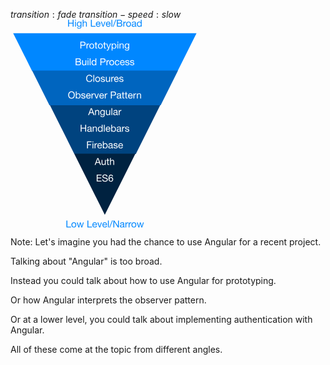 $transition:fade$
$transition-speed:slow$
<svg width="60%" height="60%" viewBox="0 0 371 409" version="1.1" xmlns="http://www.w3.org/2000/svg" xmlns:xlink="http://www.w3.org/1999/xlink" xml:space="preserve" style="fill-rule:evenodd;clip-rule:evenodd;stroke-linejoin:round;stroke-miterlimit:1.41421;"><g><clipPath id="_clip1"><rect x="0" y="19.14" width="370" height="370"/></clipPath><g clip-path="url(#_clip1)"><path d="M328.177,100.494l-285.956,0l-36.998,-73.893l359.952,0l-36.998,73.893Z" style="fill:#0087ff;"/><path d="M125.332,263.687l-48.481,-96.828l217.619,0l-48.481,96.828l-120.657,0Z" style="fill:#00437f;"/><path d="M185.109,383.177l-60.069,-119.971l120.138,0l-60.069,119.971Z" style="fill:#002240;"/><path d="M328.846,99.999l-34.062,68.03l-218.345,0l-34.062,-68.03l286.469,0Z" style="fill:#0065bf;"/></g><path d="M129.701,81.781l0,-4.313l3.61,0c0.392,0 0.763,0.022 1.111,0.066c0.348,0.045 0.656,0.143 0.922,0.295c0.266,0.152 0.475,0.367 0.627,0.646c0.152,0.279 0.228,0.659 0.228,1.14c0,0.722 -0.225,1.263 -0.675,1.624c-0.45,0.361 -1.187,0.542 -2.213,0.542l-3.61,0ZM127.896,75.948l0,13.566l6.555,0c0.671,0 1.263,-0.111 1.776,-0.333c0.513,-0.221 0.944,-0.513 1.292,-0.874c0.348,-0.361 0.611,-0.775 0.789,-1.244c0.177,-0.469 0.266,-0.95 0.266,-1.444c0,-0.836 -0.222,-1.545 -0.665,-2.128c-0.444,-0.583 -1.083,-0.963 -1.919,-1.14l0,-0.038c0.646,-0.253 1.143,-0.643 1.491,-1.169c0.348,-0.525 0.523,-1.149 0.523,-1.871c0,-0.684 -0.156,-1.26 -0.466,-1.729c-0.31,-0.469 -0.687,-0.836 -1.13,-1.102c-0.203,-0.127 -0.447,-0.222 -0.732,-0.285c-0.285,-0.063 -0.592,-0.111 -0.921,-0.143c-0.33,-0.031 -0.662,-0.05 -0.998,-0.057c-0.336,-0.006 -0.649,-0.009 -0.94,-0.009l-4.921,0ZM129.701,87.994l0,-4.693l4.123,0c0.38,0 0.747,0.035 1.102,0.104c0.354,0.07 0.668,0.19 0.94,0.361c0.272,0.171 0.491,0.403 0.656,0.694c0.164,0.291 0.247,0.659 0.247,1.102c0,0.76 -0.225,1.355 -0.675,1.786c-0.45,0.431 -1.073,0.646 -1.871,0.646l-4.522,0Z" style="fill:#fff;fill-rule:nonzero;"/><path d="M148.777,89.514l0,-9.823l-1.615,0l0,5.548c0,0.443 -0.061,0.852 -0.181,1.225c-0.12,0.374 -0.301,0.7 -0.541,0.979c-0.241,0.279 -0.542,0.494 -0.903,0.646c-0.361,0.152 -0.788,0.228 -1.282,0.228c-0.621,0 -1.109,-0.177 -1.463,-0.532c-0.355,-0.355 -0.532,-0.836 -0.532,-1.444l0,-6.65l-1.615,0l0,6.46c0,0.532 0.053,1.017 0.161,1.454c0.108,0.437 0.295,0.813 0.561,1.13c0.266,0.317 0.614,0.561 1.045,0.732c0.43,0.171 0.969,0.256 1.615,0.256c0.722,0 1.349,-0.142 1.881,-0.427c0.532,-0.285 0.969,-0.732 1.311,-1.34l0.038,0l0,1.558l1.52,0Z" style="fill:#fff;fill-rule:nonzero;"/><path d="M152.919,77.924l0,-1.976l-1.615,0l0,1.976l1.615,0ZM151.304,79.691l0,9.823l1.615,0l0,-9.823l-1.615,0Z" style="fill:#fff;fill-rule:nonzero;"/><rect x="155.522" y="75.948" width="1.615" height="13.566" style="fill:#fff;fill-rule:nonzero;"/><path d="M160.823,84.688c0,-0.481 0.05,-0.95 0.152,-1.406c0.101,-0.456 0.266,-0.861 0.494,-1.216c0.228,-0.355 0.532,-0.64 0.912,-0.855c0.38,-0.215 0.842,-0.323 1.387,-0.323c0.557,0 1.032,0.104 1.425,0.313c0.392,0.209 0.712,0.485 0.959,0.827c0.247,0.342 0.428,0.738 0.542,1.187c0.114,0.45 0.171,0.916 0.171,1.397c0,0.456 -0.054,0.906 -0.162,1.349c-0.108,0.443 -0.282,0.839 -0.522,1.187c-0.241,0.349 -0.551,0.631 -0.931,0.846c-0.38,0.215 -0.843,0.323 -1.387,0.323c-0.52,0 -0.973,-0.101 -1.359,-0.304c-0.386,-0.203 -0.703,-0.475 -0.95,-0.817c-0.247,-0.342 -0.431,-0.732 -0.551,-1.169c-0.12,-0.437 -0.18,-0.883 -0.18,-1.339ZM168.423,89.514l0,-13.566l-1.615,0l0,5.054l-0.038,0c-0.178,-0.291 -0.396,-0.535 -0.656,-0.731c-0.26,-0.197 -0.535,-0.355 -0.826,-0.475c-0.292,-0.121 -0.583,-0.206 -0.874,-0.257c-0.292,-0.051 -0.564,-0.076 -0.817,-0.076c-0.748,0 -1.403,0.136 -1.967,0.408c-0.564,0.273 -1.032,0.64 -1.406,1.102c-0.374,0.463 -0.652,1.004 -0.836,1.625c-0.184,0.621 -0.275,1.279 -0.275,1.976c0,0.697 0.095,1.355 0.285,1.976c0.19,0.621 0.471,1.165 0.845,1.634c0.374,0.469 0.842,0.842 1.406,1.121c0.564,0.279 1.226,0.418 1.986,0.418c0.684,0 1.311,-0.12 1.881,-0.361c0.57,-0.241 0.988,-0.633 1.254,-1.178l0.038,0l0,1.33l1.615,0Z" style="fill:#fff;fill-rule:nonzero;"/><path d="M178.265,82.446l0,-4.978l3.534,0c1.026,0 1.776,0.212 2.251,0.636c0.475,0.425 0.713,1.042 0.713,1.853c0,0.811 -0.238,1.431 -0.713,1.862c-0.475,0.431 -1.225,0.64 -2.251,0.627l-3.534,0ZM176.46,75.948l0,13.566l1.805,0l0,-5.548l4.142,0c1.368,0.013 2.403,-0.336 3.106,-1.045c0.703,-0.709 1.055,-1.697 1.055,-2.964c0,-1.267 -0.352,-2.252 -1.055,-2.955c-0.703,-0.703 -1.738,-1.054 -3.106,-1.054l-5.947,0Z" style="fill:#fff;fill-rule:nonzero;"/><path d="M188.449,79.691l0,9.823l1.615,0l0,-4.37c0,-0.633 0.063,-1.194 0.19,-1.681c0.126,-0.488 0.329,-0.903 0.608,-1.245c0.278,-0.342 0.646,-0.602 1.102,-0.779c0.456,-0.177 1.007,-0.266 1.653,-0.266l0,-1.71c-0.874,-0.025 -1.596,0.152 -2.166,0.532c-0.57,0.38 -1.052,0.969 -1.444,1.767l-0.038,0l0,-2.071l-1.52,0Z" style="fill:#fff;fill-rule:nonzero;"/><path d="M195.669,84.612c0,-0.595 0.079,-1.124 0.237,-1.587c0.158,-0.462 0.377,-0.851 0.656,-1.168c0.278,-0.317 0.604,-0.557 0.978,-0.722c0.374,-0.165 0.77,-0.247 1.188,-0.247c0.418,0 0.813,0.082 1.187,0.247c0.374,0.165 0.7,0.405 0.979,0.722c0.278,0.317 0.497,0.706 0.655,1.169c0.158,0.462 0.238,0.991 0.238,1.586c0,0.595 -0.08,1.124 -0.238,1.587c-0.158,0.462 -0.377,0.848 -0.655,1.159c-0.279,0.31 -0.605,0.547 -0.979,0.712c-0.374,0.165 -0.769,0.247 -1.187,0.247c-0.418,0 -0.814,-0.082 -1.188,-0.247c-0.374,-0.165 -0.7,-0.402 -0.978,-0.713c-0.279,-0.31 -0.498,-0.696 -0.656,-1.159c-0.158,-0.462 -0.237,-0.991 -0.237,-1.586ZM193.959,84.612c0,0.722 0.101,1.393 0.304,2.014c0.202,0.621 0.506,1.162 0.912,1.624c0.405,0.463 0.905,0.824 1.501,1.084c0.595,0.259 1.279,0.389 2.052,0.389c0.785,0 1.472,-0.13 2.061,-0.389c0.589,-0.26 1.086,-0.621 1.492,-1.084c0.405,-0.462 0.709,-1.003 0.912,-1.624c0.202,-0.621 0.304,-1.292 0.304,-2.014c0,-0.722 -0.102,-1.397 -0.304,-2.023c-0.203,-0.627 -0.507,-1.172 -0.912,-1.635c-0.406,-0.462 -0.903,-0.826 -1.492,-1.092c-0.589,-0.266 -1.276,-0.399 -2.061,-0.399c-0.773,0 -1.457,0.133 -2.052,0.399c-0.596,0.266 -1.096,0.63 -1.501,1.093c-0.406,0.462 -0.71,1.007 -0.912,1.633c-0.203,0.627 -0.304,1.302 -0.304,2.024Z" style="fill:#fff;fill-rule:nonzero;"/><path d="M212.066,82.845l1.672,0c-0.064,-0.583 -0.216,-1.086 -0.456,-1.511c-0.241,-0.424 -0.548,-0.775 -0.922,-1.054c-0.374,-0.279 -0.804,-0.484 -1.292,-0.618c-0.488,-0.133 -1.01,-0.199 -1.567,-0.199c-0.773,0 -1.451,0.136 -2.033,0.408c-0.583,0.273 -1.068,0.646 -1.454,1.121c-0.386,0.475 -0.674,1.033 -0.864,1.672c-0.19,0.64 -0.285,1.327 -0.285,2.062c0,0.735 0.098,1.409 0.294,2.023c0.196,0.615 0.488,1.144 0.874,1.587c0.386,0.443 0.868,0.785 1.444,1.026c0.576,0.241 1.238,0.361 1.986,0.361c1.254,0 2.245,-0.329 2.973,-0.988c0.728,-0.659 1.181,-1.596 1.359,-2.812l-1.653,0c-0.102,0.76 -0.377,1.349 -0.827,1.767c-0.45,0.418 -1.073,0.627 -1.871,0.627c-0.507,0 -0.944,-0.101 -1.311,-0.304c-0.368,-0.203 -0.665,-0.472 -0.893,-0.807c-0.228,-0.336 -0.396,-0.719 -0.504,-1.15c-0.108,-0.431 -0.161,-0.874 -0.161,-1.33c0,-0.494 0.05,-0.972 0.152,-1.434c0.101,-0.463 0.269,-0.871 0.503,-1.226c0.234,-0.355 0.548,-0.64 0.941,-0.855c0.392,-0.215 0.88,-0.323 1.463,-0.323c0.684,0 1.228,0.171 1.634,0.513c0.405,0.342 0.671,0.823 0.798,1.444Z" style="fill:#fff;fill-rule:nonzero;"/><path d="M222.421,83.662l-5.643,0c0.025,-0.38 0.107,-0.738 0.247,-1.074c0.139,-0.335 0.329,-0.63 0.57,-0.883c0.24,-0.253 0.528,-0.453 0.864,-0.599c0.336,-0.145 0.713,-0.218 1.131,-0.218c0.405,0 0.775,0.073 1.111,0.218c0.336,0.146 0.627,0.342 0.874,0.589c0.247,0.247 0.443,0.542 0.589,0.884c0.146,0.342 0.231,0.703 0.257,1.083ZM223.979,86.398l-1.596,0c-0.14,0.646 -0.428,1.127 -0.865,1.444c-0.437,0.317 -0.997,0.475 -1.681,0.475c-0.532,0 -0.995,-0.089 -1.387,-0.266c-0.393,-0.177 -0.716,-0.415 -0.969,-0.712c-0.254,-0.298 -0.437,-0.64 -0.551,-1.026c-0.114,-0.387 -0.165,-0.795 -0.152,-1.226l7.353,0c0.025,-0.595 -0.029,-1.222 -0.162,-1.881c-0.133,-0.659 -0.374,-1.267 -0.722,-1.824c-0.348,-0.557 -0.811,-1.016 -1.387,-1.377c-0.576,-0.362 -1.301,-0.542 -2.175,-0.542c-0.672,0 -1.289,0.127 -1.853,0.38c-0.564,0.253 -1.051,0.608 -1.463,1.064c-0.412,0.456 -0.731,0.994 -0.959,1.615c-0.228,0.621 -0.342,1.305 -0.342,2.052c0.025,0.747 0.136,1.438 0.332,2.071c0.196,0.633 0.491,1.178 0.884,1.634c0.392,0.456 0.877,0.811 1.453,1.064c0.576,0.253 1.257,0.38 2.043,0.38c1.114,0 2.039,-0.279 2.774,-0.836c0.734,-0.557 1.209,-1.387 1.425,-2.489Z" style="fill:#fff;fill-rule:nonzero;"/><path d="M226.791,86.417l-1.615,0c0.025,0.608 0.152,1.124 0.38,1.548c0.228,0.425 0.532,0.767 0.912,1.026c0.38,0.26 0.817,0.447 1.311,0.561c0.494,0.114 1.013,0.171 1.558,0.171c0.494,0 0.991,-0.048 1.491,-0.143c0.5,-0.095 0.95,-0.262 1.349,-0.503c0.399,-0.241 0.722,-0.557 0.969,-0.95c0.247,-0.393 0.371,-0.887 0.371,-1.482c0,-0.469 -0.092,-0.861 -0.276,-1.178c-0.184,-0.317 -0.424,-0.58 -0.722,-0.789c-0.298,-0.209 -0.64,-0.376 -1.026,-0.503c-0.386,-0.127 -0.782,-0.234 -1.187,-0.323c-0.38,-0.089 -0.76,-0.174 -1.14,-0.257c-0.38,-0.082 -0.722,-0.183 -1.026,-0.304c-0.304,-0.12 -0.555,-0.272 -0.751,-0.456c-0.196,-0.183 -0.294,-0.414 -0.294,-0.693c0,-0.253 0.063,-0.459 0.19,-0.618c0.126,-0.158 0.291,-0.285 0.494,-0.38c0.202,-0.095 0.427,-0.161 0.674,-0.199c0.247,-0.038 0.491,-0.057 0.732,-0.057c0.266,0 0.528,0.028 0.788,0.085c0.26,0.057 0.497,0.149 0.713,0.276c0.215,0.127 0.392,0.294 0.532,0.503c0.139,0.209 0.221,0.472 0.247,0.789l1.615,0c-0.038,-0.595 -0.165,-1.093 -0.38,-1.492c-0.216,-0.399 -0.504,-0.715 -0.865,-0.95c-0.361,-0.234 -0.776,-0.398 -1.244,-0.494c-0.469,-0.095 -0.982,-0.142 -1.539,-0.142c-0.431,0 -0.865,0.054 -1.302,0.161c-0.437,0.108 -0.83,0.273 -1.178,0.494c-0.348,0.222 -0.633,0.51 -0.855,0.865c-0.222,0.355 -0.332,0.779 -0.332,1.273c0,0.633 0.158,1.127 0.475,1.482c0.316,0.355 0.712,0.63 1.187,0.826c0.475,0.197 0.991,0.349 1.549,0.457c0.557,0.107 1.073,0.228 1.548,0.361c0.475,0.133 0.871,0.307 1.188,0.522c0.316,0.215 0.475,0.532 0.475,0.95c0,0.304 -0.076,0.554 -0.228,0.751c-0.152,0.196 -0.346,0.345 -0.58,0.446c-0.234,0.101 -0.491,0.171 -0.769,0.209c-0.279,0.038 -0.545,0.057 -0.798,0.057c-0.33,0 -0.65,-0.032 -0.96,-0.095c-0.31,-0.063 -0.589,-0.168 -0.836,-0.314c-0.247,-0.145 -0.446,-0.342 -0.598,-0.589c-0.152,-0.247 -0.235,-0.547 -0.247,-0.902Z" style="fill:#fff;fill-rule:nonzero;"/><path d="M236.291,86.417l-1.615,0c0.025,0.608 0.152,1.124 0.38,1.548c0.228,0.425 0.532,0.767 0.912,1.026c0.38,0.26 0.817,0.447 1.311,0.561c0.494,0.114 1.013,0.171 1.558,0.171c0.494,0 0.991,-0.048 1.491,-0.143c0.5,-0.095 0.95,-0.262 1.349,-0.503c0.399,-0.241 0.722,-0.557 0.969,-0.95c0.247,-0.393 0.371,-0.887 0.371,-1.482c0,-0.469 -0.092,-0.861 -0.276,-1.178c-0.184,-0.317 -0.424,-0.58 -0.722,-0.789c-0.298,-0.209 -0.64,-0.376 -1.026,-0.503c-0.386,-0.127 -0.782,-0.234 -1.187,-0.323c-0.38,-0.089 -0.76,-0.174 -1.14,-0.257c-0.38,-0.082 -0.722,-0.183 -1.026,-0.304c-0.304,-0.12 -0.555,-0.272 -0.751,-0.456c-0.196,-0.183 -0.294,-0.414 -0.294,-0.693c0,-0.253 0.063,-0.459 0.19,-0.618c0.126,-0.158 0.291,-0.285 0.494,-0.38c0.202,-0.095 0.427,-0.161 0.674,-0.199c0.247,-0.038 0.491,-0.057 0.732,-0.057c0.266,0 0.528,0.028 0.788,0.085c0.26,0.057 0.497,0.149 0.713,0.276c0.215,0.127 0.392,0.294 0.532,0.503c0.139,0.209 0.221,0.472 0.247,0.789l1.615,0c-0.038,-0.595 -0.165,-1.093 -0.38,-1.492c-0.216,-0.399 -0.504,-0.715 -0.865,-0.95c-0.361,-0.234 -0.776,-0.398 -1.244,-0.494c-0.469,-0.095 -0.982,-0.142 -1.539,-0.142c-0.431,0 -0.865,0.054 -1.302,0.161c-0.437,0.108 -0.83,0.273 -1.178,0.494c-0.348,0.222 -0.633,0.51 -0.855,0.865c-0.222,0.355 -0.332,0.779 -0.332,1.273c0,0.633 0.158,1.127 0.475,1.482c0.316,0.355 0.712,0.63 1.187,0.826c0.475,0.197 0.991,0.349 1.549,0.457c0.557,0.107 1.073,0.228 1.548,0.361c0.475,0.133 0.871,0.307 1.188,0.522c0.316,0.215 0.475,0.532 0.475,0.95c0,0.304 -0.076,0.554 -0.228,0.751c-0.152,0.196 -0.346,0.345 -0.58,0.446c-0.234,0.101 -0.491,0.171 -0.769,0.209c-0.279,0.038 -0.545,0.057 -0.798,0.057c-0.33,0 -0.65,-0.032 -0.96,-0.095c-0.31,-0.063 -0.589,-0.168 -0.836,-0.314c-0.247,-0.145 -0.446,-0.342 -0.598,-0.589c-0.152,-0.247 -0.235,-0.547 -0.247,-0.902Z" style="fill:#fff;fill-rule:nonzero;"/><path d="M115.042,147.981c0,-0.684 0.089,-1.358 0.266,-2.024c0.177,-0.665 0.456,-1.263 0.836,-1.795c0.38,-0.532 0.868,-0.96 1.463,-1.282c0.595,-0.323 1.305,-0.485 2.128,-0.485c0.823,0 1.533,0.162 2.128,0.485c0.595,0.322 1.083,0.75 1.463,1.282c0.38,0.532 0.659,1.13 0.836,1.795c0.177,0.666 0.266,1.34 0.266,2.024c0,0.684 -0.089,1.358 -0.266,2.024c-0.177,0.665 -0.456,1.263 -0.836,1.795c-0.38,0.532 -0.868,0.96 -1.463,1.282c-0.595,0.323 -1.305,0.485 -2.128,0.485c-0.823,0 -1.533,-0.162 -2.128,-0.485c-0.595,-0.322 -1.083,-0.75 -1.463,-1.282c-0.38,-0.532 -0.659,-1.13 -0.836,-1.795c-0.177,-0.666 -0.266,-1.34 -0.266,-2.024ZM113.237,147.981c0,0.925 0.136,1.815 0.409,2.669c0.272,0.855 0.68,1.612 1.225,2.271c0.545,0.659 1.222,1.181 2.033,1.567c0.811,0.387 1.754,0.58 2.831,0.58c1.077,0 2.02,-0.193 2.831,-0.58c0.811,-0.386 1.488,-0.908 2.033,-1.567c0.545,-0.659 0.953,-1.416 1.226,-2.27c0.272,-0.855 0.408,-1.745 0.408,-2.67c0,-0.925 -0.136,-1.815 -0.408,-2.669c-0.273,-0.855 -0.681,-1.612 -1.226,-2.271c-0.545,-0.659 -1.222,-1.184 -2.033,-1.577c-0.811,-0.393 -1.754,-0.589 -2.831,-0.589c-1.077,0 -2.02,0.196 -2.831,0.589c-0.811,0.393 -1.488,0.918 -2.033,1.577c-0.545,0.659 -0.953,1.416 -1.225,2.27c-0.273,0.855 -0.409,1.745 -0.409,2.67Z" style="fill:#fff;fill-rule:nonzero;"/><path d="M128.228,141.198l0,13.566l1.615,0l0,-1.311l0.038,0c0.177,0.291 0.396,0.535 0.656,0.732c0.259,0.196 0.535,0.351 0.826,0.465c0.291,0.114 0.586,0.196 0.884,0.247c0.297,0.051 0.566,0.076 0.807,0.076c0.747,0 1.403,-0.133 1.967,-0.399c0.563,-0.266 1.032,-0.63 1.406,-1.093c0.373,-0.462 0.652,-1.003 0.836,-1.624c0.183,-0.621 0.275,-1.279 0.275,-1.976c0,-0.697 -0.095,-1.355 -0.285,-1.976c-0.19,-0.621 -0.472,-1.169 -0.845,-1.644c-0.374,-0.475 -0.843,-0.851 -1.406,-1.13c-0.564,-0.279 -1.226,-0.418 -1.986,-0.418c-0.684,0 -1.311,0.123 -1.881,0.37c-0.57,0.247 -0.988,0.643 -1.254,1.188l-0.038,0l0,-5.073l-1.615,0ZM135.828,149.767c0,0.481 -0.051,0.95 -0.152,1.406c-0.101,0.456 -0.266,0.861 -0.494,1.216c-0.228,0.355 -0.529,0.64 -0.902,0.855c-0.374,0.215 -0.84,0.323 -1.397,0.323c-0.557,0 -1.032,-0.105 -1.425,-0.314c-0.393,-0.209 -0.712,-0.484 -0.959,-0.826c-0.247,-0.342 -0.428,-0.738 -0.542,-1.188c-0.114,-0.449 -0.171,-0.915 -0.171,-1.396c0,-0.456 0.054,-0.906 0.162,-1.349c0.107,-0.443 0.281,-0.839 0.522,-1.188c0.241,-0.348 0.551,-0.63 0.931,-0.845c0.38,-0.215 0.842,-0.323 1.387,-0.323c0.519,0 0.972,0.101 1.359,0.304c0.386,0.203 0.703,0.475 0.95,0.817c0.247,0.342 0.43,0.731 0.551,1.168c0.12,0.437 0.18,0.884 0.18,1.34Z" style="fill:#fff;fill-rule:nonzero;"/><path d="M140.426,151.667l-1.615,0c0.025,0.608 0.152,1.124 0.38,1.548c0.228,0.425 0.532,0.767 0.912,1.026c0.38,0.26 0.817,0.447 1.311,0.561c0.494,0.114 1.013,0.171 1.558,0.171c0.494,0 0.991,-0.048 1.492,-0.143c0.5,-0.095 0.95,-0.262 1.349,-0.503c0.399,-0.241 0.722,-0.557 0.969,-0.95c0.247,-0.393 0.37,-0.887 0.37,-1.482c0,-0.469 -0.092,-0.861 -0.275,-1.178c-0.184,-0.317 -0.425,-0.58 -0.722,-0.789c-0.298,-0.209 -0.64,-0.376 -1.026,-0.503c-0.387,-0.127 -0.783,-0.234 -1.188,-0.323c-0.38,-0.089 -0.76,-0.174 -1.14,-0.257c-0.38,-0.082 -0.722,-0.183 -1.026,-0.304c-0.304,-0.12 -0.554,-0.272 -0.75,-0.456c-0.197,-0.183 -0.295,-0.414 -0.295,-0.693c0,-0.253 0.063,-0.459 0.19,-0.618c0.127,-0.158 0.291,-0.285 0.494,-0.38c0.203,-0.095 0.428,-0.161 0.675,-0.199c0.247,-0.038 0.49,-0.057 0.731,-0.057c0.266,0 0.529,0.028 0.789,0.085c0.259,0.057 0.497,0.149 0.712,0.276c0.215,0.127 0.393,0.294 0.532,0.503c0.139,0.209 0.222,0.472 0.247,0.789l1.615,0c-0.038,-0.595 -0.165,-1.093 -0.38,-1.492c-0.215,-0.399 -0.503,-0.715 -0.864,-0.95c-0.361,-0.234 -0.776,-0.399 -1.245,-0.494c-0.469,-0.095 -0.982,-0.142 -1.539,-0.142c-0.431,0 -0.864,0.054 -1.301,0.161c-0.437,0.108 -0.83,0.273 -1.178,0.494c-0.349,0.222 -0.634,0.51 -0.855,0.865c-0.222,0.355 -0.333,0.779 -0.333,1.273c0,0.633 0.158,1.127 0.475,1.482c0.317,0.355 0.713,0.63 1.188,0.826c0.475,0.197 0.991,0.349 1.548,0.456c0.557,0.108 1.074,0.228 1.549,0.361c0.475,0.133 0.87,0.308 1.187,0.523c0.317,0.215 0.475,0.532 0.475,0.95c0,0.304 -0.076,0.554 -0.228,0.75c-0.152,0.197 -0.345,0.346 -0.579,0.447c-0.235,0.101 -0.491,0.171 -0.77,0.209c-0.279,0.038 -0.545,0.057 -0.798,0.057c-0.329,0 -0.649,-0.032 -0.959,-0.095c-0.311,-0.063 -0.589,-0.168 -0.836,-0.314c-0.247,-0.145 -0.447,-0.342 -0.599,-0.589c-0.152,-0.247 -0.234,-0.547 -0.247,-0.902Z" style="fill:#fff;fill-rule:nonzero;"/><path d="M155.759,148.912l-5.643,0c0.025,-0.38 0.108,-0.738 0.247,-1.073c0.139,-0.336 0.329,-0.631 0.57,-0.884c0.241,-0.253 0.529,-0.453 0.865,-0.599c0.335,-0.145 0.712,-0.218 1.13,-0.218c0.405,0 0.776,0.073 1.112,0.218c0.335,0.146 0.627,0.342 0.874,0.589c0.247,0.247 0.443,0.542 0.589,0.884c0.145,0.342 0.231,0.703 0.256,1.083ZM157.317,151.648l-1.596,0c-0.139,0.646 -0.427,1.127 -0.864,1.444c-0.437,0.317 -0.998,0.475 -1.682,0.475c-0.532,0 -0.994,-0.089 -1.387,-0.266c-0.393,-0.177 -0.716,-0.415 -0.969,-0.712c-0.253,-0.298 -0.437,-0.64 -0.551,-1.026c-0.114,-0.387 -0.165,-0.795 -0.152,-1.226l7.353,0c0.025,-0.595 -0.028,-1.222 -0.161,-1.881c-0.133,-0.659 -0.374,-1.267 -0.722,-1.824c-0.349,-0.557 -0.811,-1.016 -1.387,-1.377c-0.577,-0.361 -1.302,-0.542 -2.176,-0.542c-0.671,0 -1.289,0.127 -1.852,0.38c-0.564,0.253 -1.052,0.608 -1.463,1.064c-0.412,0.456 -0.732,0.994 -0.96,1.615c-0.228,0.621 -0.342,1.305 -0.342,2.052c0.025,0.747 0.136,1.438 0.333,2.071c0.196,0.633 0.49,1.178 0.883,1.634c0.393,0.456 0.877,0.811 1.454,1.064c0.576,0.253 1.257,0.38 2.042,0.38c1.115,0 2.039,-0.279 2.774,-0.836c0.735,-0.557 1.21,-1.387 1.425,-2.489Z" style="fill:#fff;fill-rule:nonzero;"/><path d="M159.084,144.941l0,9.823l1.615,0l0,-4.37c0,-0.633 0.063,-1.194 0.19,-1.682c0.127,-0.487 0.329,-0.902 0.608,-1.244c0.279,-0.342 0.646,-0.602 1.102,-0.779c0.456,-0.177 1.007,-0.266 1.653,-0.266l0,-1.71c-0.874,-0.025 -1.596,0.152 -2.166,0.532c-0.57,0.38 -1.051,0.969 -1.444,1.767l-0.038,0l0,-2.071l-1.52,0Z" style="fill:#fff;fill-rule:nonzero;"/><path d="M169.895,154.764l3.591,-9.823l-1.691,0l-2.679,8.189l-0.038,0l-2.755,-8.189l-1.805,0l3.648,9.823l1.729,0Z" style="fill:#fff;fill-rule:nonzero;"/><path d="M181.789,148.912l-5.643,0c0.025,-0.38 0.108,-0.738 0.247,-1.073c0.139,-0.336 0.329,-0.631 0.57,-0.884c0.241,-0.253 0.529,-0.453 0.865,-0.599c0.335,-0.145 0.712,-0.218 1.13,-0.218c0.405,0 0.776,0.073 1.112,0.218c0.335,0.146 0.627,0.342 0.874,0.589c0.247,0.247 0.443,0.542 0.589,0.884c0.145,0.342 0.231,0.703 0.256,1.083ZM183.347,151.648l-1.596,0c-0.139,0.646 -0.427,1.127 -0.864,1.444c-0.437,0.317 -0.998,0.475 -1.682,0.475c-0.532,0 -0.994,-0.089 -1.387,-0.266c-0.393,-0.177 -0.716,-0.415 -0.969,-0.712c-0.253,-0.298 -0.437,-0.64 -0.551,-1.026c-0.114,-0.387 -0.165,-0.795 -0.152,-1.226l7.353,0c0.025,-0.595 -0.028,-1.222 -0.161,-1.881c-0.133,-0.659 -0.374,-1.267 -0.722,-1.824c-0.349,-0.557 -0.811,-1.016 -1.387,-1.377c-0.577,-0.361 -1.302,-0.542 -2.176,-0.542c-0.671,0 -1.289,0.127 -1.852,0.38c-0.564,0.253 -1.052,0.608 -1.463,1.064c-0.412,0.456 -0.732,0.994 -0.96,1.615c-0.228,0.621 -0.342,1.305 -0.342,2.052c0.025,0.747 0.136,1.438 0.333,2.071c0.196,0.633 0.49,1.178 0.883,1.634c0.393,0.456 0.877,0.811 1.454,1.064c0.576,0.253 1.257,0.38 2.042,0.38c1.115,0 2.039,-0.279 2.774,-0.836c0.735,-0.557 1.21,-1.387 1.425,-2.489Z" style="fill:#fff;fill-rule:nonzero;"/><path d="M185.114,144.941l0,9.823l1.615,0l0,-4.37c0,-0.633 0.063,-1.194 0.19,-1.682c0.127,-0.487 0.329,-0.902 0.608,-1.244c0.279,-0.342 0.646,-0.602 1.102,-0.779c0.456,-0.177 1.007,-0.266 1.653,-0.266l0,-1.71c-0.874,-0.025 -1.596,0.152 -2.166,0.532c-0.57,0.38 -1.051,0.969 -1.444,1.767l-0.038,0l0,-2.071l-1.52,0Z" style="fill:#fff;fill-rule:nonzero;"/><path d="M198.851,147.696l0,-4.978l3.534,0c1.026,0 1.777,0.212 2.252,0.636c0.475,0.425 0.712,1.042 0.712,1.853c0,0.811 -0.237,1.431 -0.712,1.862c-0.475,0.431 -1.226,0.64 -2.252,0.627l-3.534,0ZM197.046,141.198l0,13.566l1.805,0l0,-5.548l4.142,0c1.368,0.013 2.404,-0.336 3.107,-1.045c0.703,-0.709 1.054,-1.697 1.054,-2.964c0,-1.267 -0.351,-2.252 -1.054,-2.955c-0.703,-0.703 -1.739,-1.054 -3.107,-1.054l-5.947,0Z" style="fill:#fff;fill-rule:nonzero;"/><path d="M217.794,154.726c-0.279,0.165 -0.665,0.247 -1.159,0.247c-0.418,0 -0.75,-0.117 -0.997,-0.352c-0.247,-0.234 -0.371,-0.617 -0.371,-1.149c-0.443,0.532 -0.959,0.915 -1.548,1.149c-0.589,0.235 -1.226,0.352 -1.91,0.352c-0.443,0 -0.864,-0.051 -1.263,-0.152c-0.399,-0.101 -0.745,-0.26 -1.036,-0.475c-0.291,-0.215 -0.522,-0.497 -0.693,-0.846c-0.171,-0.348 -0.257,-0.769 -0.257,-1.263c0,-0.557 0.095,-1.013 0.285,-1.368c0.19,-0.355 0.44,-0.643 0.751,-0.865c0.31,-0.221 0.665,-0.389 1.064,-0.503c0.399,-0.114 0.807,-0.209 1.225,-0.285c0.443,-0.089 0.865,-0.155 1.264,-0.2c0.399,-0.044 0.75,-0.107 1.054,-0.19c0.304,-0.082 0.545,-0.202 0.722,-0.361c0.177,-0.158 0.266,-0.389 0.266,-0.693c0,-0.355 -0.066,-0.64 -0.199,-0.855c-0.133,-0.215 -0.304,-0.38 -0.513,-0.494c-0.209,-0.114 -0.444,-0.19 -0.703,-0.228c-0.26,-0.038 -0.517,-0.057 -0.77,-0.057c-0.684,0 -1.254,0.13 -1.71,0.389c-0.456,0.26 -0.703,0.751 -0.741,1.473l-1.615,0c0.025,-0.608 0.152,-1.121 0.38,-1.539c0.228,-0.418 0.532,-0.757 0.912,-1.017c0.38,-0.259 0.814,-0.446 1.302,-0.56c0.487,-0.114 1.01,-0.171 1.567,-0.171c0.443,0 0.884,0.032 1.321,0.095c0.437,0.063 0.832,0.193 1.187,0.389c0.355,0.197 0.64,0.472 0.855,0.827c0.215,0.355 0.323,0.817 0.323,1.387l0,5.054c0,0.38 0.022,0.659 0.067,0.836c0.044,0.177 0.193,0.266 0.446,0.266c0.139,0 0.304,-0.032 0.494,-0.095l0,1.254ZM215.172,149.691c-0.203,0.152 -0.469,0.263 -0.798,0.333c-0.329,0.069 -0.674,0.126 -1.035,0.171c-0.361,0.044 -0.726,0.094 -1.093,0.151c-0.367,0.058 -0.697,0.149 -0.988,0.276c-0.291,0.127 -0.529,0.307 -0.712,0.541c-0.184,0.235 -0.276,0.555 -0.276,0.96c0,0.266 0.054,0.491 0.162,0.674c0.107,0.184 0.247,0.333 0.418,0.447c0.171,0.114 0.37,0.196 0.598,0.247c0.228,0.051 0.469,0.076 0.722,0.076c0.532,0 0.988,-0.073 1.368,-0.219c0.38,-0.145 0.69,-0.329 0.931,-0.551c0.241,-0.221 0.418,-0.462 0.532,-0.722c0.114,-0.259 0.171,-0.503 0.171,-0.731l0,-1.653Z" style="fill:#fff;fill-rule:nonzero;"/><path d="M221.537,144.941l0,-2.945l-1.615,0l0,2.945l-1.672,0l0,1.425l1.672,0l0,6.251c0,0.456 0.044,0.823 0.133,1.102c0.089,0.279 0.225,0.494 0.409,0.646c0.183,0.152 0.424,0.256 0.722,0.313c0.297,0.058 0.655,0.086 1.073,0.086l1.235,0l0,-1.425l-0.741,0c-0.253,0 -0.459,-0.01 -0.617,-0.029c-0.159,-0.019 -0.282,-0.06 -0.371,-0.123c-0.089,-0.063 -0.149,-0.152 -0.18,-0.266c-0.032,-0.114 -0.048,-0.266 -0.048,-0.456l0,-6.099l1.957,0l0,-1.425l-1.957,0Z" style="fill:#fff;fill-rule:nonzero;"/><path d="M227.522,144.941l0,-2.945l-1.615,0l0,2.945l-1.672,0l0,1.425l1.672,0l0,6.251c0,0.456 0.044,0.823 0.133,1.102c0.089,0.279 0.225,0.494 0.409,0.646c0.183,0.152 0.424,0.256 0.722,0.313c0.297,0.058 0.655,0.086 1.073,0.086l1.235,0l0,-1.425l-0.741,0c-0.253,0 -0.459,-0.01 -0.617,-0.029c-0.159,-0.019 -0.282,-0.06 -0.371,-0.123c-0.089,-0.063 -0.149,-0.152 -0.18,-0.266c-0.032,-0.114 -0.048,-0.266 -0.048,-0.456l0,-6.099l1.957,0l0,-1.425l-1.957,0Z" style="fill:#fff;fill-rule:nonzero;"/><path d="M238.086,148.912l-5.643,0c0.025,-0.38 0.108,-0.738 0.247,-1.073c0.139,-0.336 0.329,-0.631 0.57,-0.884c0.241,-0.253 0.529,-0.453 0.865,-0.599c0.335,-0.145 0.712,-0.218 1.13,-0.218c0.405,0 0.776,0.073 1.112,0.218c0.335,0.146 0.627,0.342 0.874,0.589c0.247,0.247 0.443,0.542 0.589,0.884c0.145,0.342 0.231,0.703 0.256,1.083ZM239.644,151.648l-1.596,0c-0.139,0.646 -0.427,1.127 -0.864,1.444c-0.437,0.317 -0.998,0.475 -1.682,0.475c-0.532,0 -0.994,-0.089 -1.387,-0.266c-0.393,-0.177 -0.716,-0.415 -0.969,-0.712c-0.253,-0.298 -0.437,-0.64 -0.551,-1.026c-0.114,-0.387 -0.165,-0.795 -0.152,-1.226l7.353,0c0.025,-0.595 -0.028,-1.222 -0.161,-1.881c-0.133,-0.659 -0.374,-1.267 -0.722,-1.824c-0.349,-0.557 -0.811,-1.016 -1.387,-1.377c-0.577,-0.361 -1.302,-0.542 -2.176,-0.542c-0.671,0 -1.289,0.127 -1.852,0.38c-0.564,0.253 -1.052,0.608 -1.463,1.064c-0.412,0.456 -0.732,0.994 -0.96,1.615c-0.228,0.621 -0.342,1.305 -0.342,2.052c0.025,0.747 0.136,1.438 0.333,2.071c0.196,0.633 0.49,1.178 0.883,1.634c0.393,0.456 0.877,0.811 1.454,1.064c0.576,0.253 1.257,0.38 2.042,0.38c1.115,0 2.039,-0.279 2.774,-0.836c0.735,-0.557 1.21,-1.387 1.425,-2.489Z" style="fill:#fff;fill-rule:nonzero;"/><path d="M241.411,144.941l0,9.823l1.615,0l0,-4.37c0,-0.633 0.063,-1.194 0.19,-1.682c0.127,-0.487 0.329,-0.902 0.608,-1.244c0.279,-0.342 0.646,-0.602 1.102,-0.779c0.456,-0.177 1.007,-0.266 1.653,-0.266l0,-1.71c-0.874,-0.025 -1.596,0.152 -2.166,0.532c-0.57,0.38 -1.051,0.969 -1.444,1.767l-0.038,0l0,-2.071l-1.52,0Z" style="fill:#fff;fill-rule:nonzero;"/><path d="M248.137,144.941l0,9.823l1.615,0l0,-5.548c0,-0.443 0.06,-0.852 0.181,-1.226c0.12,-0.373 0.3,-0.699 0.541,-0.978c0.241,-0.279 0.542,-0.494 0.903,-0.646c0.361,-0.152 0.788,-0.228 1.282,-0.228c0.621,0 1.108,0.177 1.463,0.532c0.355,0.355 0.532,0.836 0.532,1.444l0,6.65l1.615,0l0,-6.46c0,-0.532 -0.054,-1.017 -0.161,-1.453c-0.108,-0.438 -0.295,-0.814 -0.561,-1.131c-0.266,-0.317 -0.614,-0.564 -1.045,-0.741c-0.431,-0.177 -0.969,-0.266 -1.615,-0.266c-1.457,0 -2.521,0.595 -3.192,1.786l-0.038,0l0,-1.558l-1.52,0Z" style="fill:#fff;fill-rule:nonzero;"/><g transform="matrix(1,0,0,1,77.5726,33.389)"><path d="M60.174,173.059l0,13.566l1.805,0l0,-6.213l7.144,0l0,6.213l1.805,0l0,-13.566l-1.805,0l0,5.833l-7.144,0l0,-5.833l-1.805,0Z" style="fill:#fff;fill-rule:nonzero;"/><path d="M82.328,186.587c-0.278,0.165 -0.665,0.247 -1.159,0.247c-0.418,0 -0.75,-0.117 -0.997,-0.352c-0.247,-0.234 -0.371,-0.617 -0.371,-1.149c-0.443,0.532 -0.959,0.915 -1.548,1.149c-0.589,0.235 -1.226,0.352 -1.91,0.352c-0.443,0 -0.864,-0.051 -1.263,-0.152c-0.399,-0.101 -0.744,-0.26 -1.036,-0.475c-0.291,-0.215 -0.522,-0.497 -0.693,-0.846c-0.171,-0.348 -0.257,-0.769 -0.257,-1.263c0,-0.557 0.095,-1.013 0.285,-1.368c0.19,-0.355 0.441,-0.643 0.751,-0.865c0.31,-0.221 0.665,-0.389 1.064,-0.503c0.399,-0.114 0.807,-0.209 1.225,-0.285c0.444,-0.089 0.865,-0.155 1.264,-0.2c0.399,-0.044 0.75,-0.107 1.054,-0.19c0.304,-0.082 0.545,-0.202 0.722,-0.361c0.178,-0.158 0.266,-0.389 0.266,-0.693c0,-0.355 -0.066,-0.64 -0.199,-0.855c-0.133,-0.215 -0.304,-0.38 -0.513,-0.494c-0.209,-0.114 -0.443,-0.19 -0.703,-0.228c-0.26,-0.038 -0.516,-0.057 -0.77,-0.057c-0.684,0 -1.254,0.13 -1.71,0.389c-0.456,0.26 -0.703,0.751 -0.741,1.473l-1.615,0c0.026,-0.608 0.152,-1.121 0.38,-1.539c0.228,-0.418 0.532,-0.757 0.912,-1.017c0.38,-0.259 0.814,-0.446 1.302,-0.56c0.488,-0.114 1.01,-0.171 1.567,-0.171c0.444,0 0.884,0.032 1.321,0.095c0.437,0.063 0.833,0.193 1.187,0.389c0.355,0.197 0.64,0.472 0.855,0.827c0.216,0.355 0.323,0.817 0.323,1.387l0,5.054c0,0.38 0.023,0.659 0.067,0.836c0.044,0.177 0.193,0.266 0.446,0.266c0.14,0 0.304,-0.032 0.494,-0.095l0,1.254ZM79.706,181.552c-0.202,0.152 -0.468,0.263 -0.798,0.333c-0.329,0.069 -0.674,0.126 -1.035,0.171c-0.361,0.044 -0.725,0.095 -1.093,0.152c-0.367,0.057 -0.696,0.148 -0.988,0.275c-0.291,0.127 -0.528,0.307 -0.712,0.542c-0.184,0.234 -0.276,0.554 -0.276,0.959c0,0.266 0.054,0.491 0.162,0.675c0.108,0.183 0.247,0.332 0.418,0.446c0.171,0.114 0.37,0.196 0.598,0.247c0.228,0.051 0.469,0.076 0.722,0.076c0.532,0 0.988,-0.073 1.368,-0.219c0.38,-0.145 0.691,-0.329 0.931,-0.55c0.241,-0.222 0.418,-0.463 0.532,-0.722c0.114,-0.26 0.171,-0.504 0.171,-0.732l0,-1.653Z" style="fill:#fff;fill-rule:nonzero;"/><path d="M83.829,176.802l0,9.823l1.615,0l0,-5.548c0,-0.443 0.061,-0.852 0.181,-1.226c0.12,-0.373 0.301,-0.699 0.541,-0.978c0.241,-0.279 0.542,-0.494 0.903,-0.646c0.361,-0.152 0.788,-0.228 1.282,-0.228c0.621,0 1.109,0.177 1.463,0.532c0.355,0.355 0.532,0.836 0.532,1.444l0,6.65l1.615,0l0,-6.46c0,-0.532 -0.053,-1.016 -0.161,-1.453c-0.108,-0.438 -0.295,-0.814 -0.561,-1.131c-0.266,-0.317 -0.614,-0.564 -1.045,-0.741c-0.43,-0.177 -0.969,-0.266 -1.615,-0.266c-1.456,0 -2.52,0.595 -3.192,1.786l-0.038,0l0,-1.558l-1.52,0Z" style="fill:#fff;fill-rule:nonzero;"/><path d="M95.571,181.799c0,-0.481 0.051,-0.95 0.152,-1.406c0.102,-0.456 0.266,-0.861 0.494,-1.216c0.228,-0.355 0.532,-0.64 0.912,-0.855c0.38,-0.215 0.843,-0.323 1.387,-0.323c0.558,0 1.033,0.105 1.425,0.314c0.393,0.209 0.713,0.484 0.96,0.826c0.247,0.342 0.427,0.738 0.541,1.188c0.114,0.449 0.171,0.915 0.171,1.396c0,0.456 -0.053,0.906 -0.161,1.349c-0.108,0.443 -0.282,0.839 -0.523,1.188c-0.24,0.348 -0.551,0.63 -0.931,0.845c-0.38,0.215 -0.842,0.323 -1.387,0.323c-0.519,0 -0.972,-0.101 -1.358,-0.304c-0.386,-0.203 -0.703,-0.475 -0.95,-0.817c-0.247,-0.342 -0.431,-0.731 -0.551,-1.168c-0.12,-0.437 -0.181,-0.884 -0.181,-1.34ZM103.171,186.625l0,-13.566l-1.615,0l0,5.054l-0.038,0c-0.177,-0.291 -0.395,-0.535 -0.655,-0.732c-0.26,-0.196 -0.535,-0.354 -0.827,-0.475c-0.291,-0.12 -0.582,-0.205 -0.874,-0.256c-0.291,-0.051 -0.563,-0.076 -0.817,-0.076c-0.747,0 -1.402,0.136 -1.966,0.408c-0.564,0.273 -1.032,0.64 -1.406,1.102c-0.374,0.463 -0.652,1.004 -0.836,1.625c-0.184,0.621 -0.276,1.279 -0.276,1.976c0,0.697 0.095,1.355 0.285,1.976c0.19,0.621 0.472,1.165 0.846,1.634c0.374,0.469 0.842,0.842 1.406,1.121c0.564,0.279 1.225,0.418 1.985,0.418c0.684,0 1.311,-0.12 1.881,-0.361c0.57,-0.241 0.988,-0.633 1.254,-1.178l0.038,0l0,1.33l1.615,0Z" style="fill:#fff;fill-rule:nonzero;"/><rect x="105.755" y="173.059" width="1.615" height="13.566" style="fill:#fff;fill-rule:nonzero;"/><path d="M116.699,180.773l-5.643,0c0.026,-0.38 0.108,-0.738 0.247,-1.073c0.14,-0.336 0.33,-0.631 0.57,-0.884c0.241,-0.253 0.529,-0.453 0.865,-0.599c0.336,-0.145 0.712,-0.218 1.13,-0.218c0.406,0 0.776,0.073 1.112,0.218c0.336,0.146 0.627,0.343 0.874,0.589c0.247,0.248 0.443,0.542 0.589,0.884c0.146,0.342 0.231,0.703 0.256,1.083ZM118.257,183.509l-1.596,0c-0.139,0.646 -0.427,1.127 -0.864,1.444c-0.437,0.317 -0.998,0.475 -1.682,0.475c-0.532,0 -0.994,-0.089 -1.387,-0.266c-0.392,-0.177 -0.715,-0.415 -0.969,-0.713c-0.253,-0.297 -0.437,-0.639 -0.551,-1.026c-0.114,-0.386 -0.164,-0.794 -0.152,-1.225l7.353,0c0.026,-0.595 -0.028,-1.222 -0.161,-1.881c-0.133,-0.659 -0.374,-1.267 -0.722,-1.824c-0.348,-0.557 -0.811,-1.017 -1.387,-1.377c-0.576,-0.361 -1.302,-0.542 -2.176,-0.542c-0.671,0 -1.288,0.127 -1.852,0.38c-0.564,0.253 -1.051,0.608 -1.463,1.064c-0.412,0.456 -0.732,0.994 -0.96,1.615c-0.228,0.621 -0.342,1.305 -0.342,2.052c0.026,0.747 0.137,1.438 0.333,2.071c0.196,0.633 0.491,1.178 0.883,1.634c0.393,0.456 0.878,0.811 1.454,1.064c0.576,0.253 1.257,0.38 2.042,0.38c1.115,0 2.04,-0.279 2.774,-0.836c0.735,-0.557 1.21,-1.387 1.425,-2.489Z" style="fill:#fff;fill-rule:nonzero;"/><path d="M120.138,173.059l0,13.566l1.615,0l0,-1.311l0.038,0c0.178,0.291 0.396,0.535 0.656,0.732c0.26,0.196 0.535,0.351 0.826,0.465c0.292,0.114 0.586,0.196 0.884,0.247c0.298,0.051 0.567,0.076 0.807,0.076c0.748,0 1.403,-0.133 1.967,-0.399c0.564,-0.266 1.032,-0.63 1.406,-1.093c0.374,-0.462 0.652,-1.003 0.836,-1.624c0.184,-0.621 0.275,-1.279 0.275,-1.976c0,-0.697 -0.095,-1.355 -0.285,-1.976c-0.19,-0.621 -0.471,-1.169 -0.845,-1.644c-0.374,-0.475 -0.842,-0.851 -1.406,-1.13c-0.564,-0.279 -1.226,-0.418 -1.986,-0.418c-0.684,0 -1.311,0.123 -1.881,0.37c-0.57,0.247 -0.988,0.643 -1.254,1.188l-0.038,0l0,-5.073l-1.615,0ZM127.738,181.628c0,0.481 -0.05,0.95 -0.152,1.406c-0.101,0.456 -0.266,0.861 -0.494,1.216c-0.228,0.355 -0.528,0.64 -0.902,0.855c-0.374,0.215 -0.839,0.323 -1.397,0.323c-0.557,0 -1.032,-0.105 -1.425,-0.314c-0.392,-0.209 -0.712,-0.484 -0.959,-0.826c-0.247,-0.342 -0.428,-0.738 -0.542,-1.188c-0.114,-0.449 -0.171,-0.915 -0.171,-1.396c0,-0.456 0.054,-0.906 0.162,-1.349c0.108,-0.443 0.282,-0.839 0.522,-1.188c0.241,-0.348 0.551,-0.63 0.931,-0.845c0.38,-0.215 0.843,-0.323 1.387,-0.323c0.52,0 0.973,0.101 1.359,0.304c0.386,0.203 0.703,0.475 0.95,0.817c0.247,0.342 0.431,0.731 0.551,1.168c0.12,0.437 0.18,0.884 0.18,1.34Z" style="fill:#fff;fill-rule:nonzero;"/><path d="M140.05,186.587c-0.278,0.165 -0.665,0.247 -1.159,0.247c-0.418,0 -0.75,-0.117 -0.997,-0.352c-0.247,-0.234 -0.371,-0.617 -0.371,-1.149c-0.443,0.532 -0.959,0.915 -1.548,1.149c-0.589,0.235 -1.226,0.352 -1.91,0.352c-0.443,0 -0.864,-0.051 -1.263,-0.152c-0.399,-0.101 -0.744,-0.26 -1.036,-0.475c-0.291,-0.215 -0.522,-0.497 -0.693,-0.846c-0.171,-0.348 -0.257,-0.769 -0.257,-1.263c0,-0.557 0.095,-1.013 0.285,-1.368c0.19,-0.355 0.441,-0.643 0.751,-0.865c0.31,-0.221 0.665,-0.389 1.064,-0.503c0.399,-0.114 0.807,-0.209 1.225,-0.285c0.444,-0.089 0.865,-0.155 1.264,-0.2c0.399,-0.044 0.75,-0.107 1.054,-0.19c0.304,-0.082 0.545,-0.202 0.722,-0.361c0.178,-0.158 0.266,-0.389 0.266,-0.693c0,-0.355 -0.066,-0.64 -0.199,-0.855c-0.133,-0.215 -0.304,-0.38 -0.513,-0.494c-0.209,-0.114 -0.443,-0.19 -0.703,-0.228c-0.26,-0.038 -0.516,-0.057 -0.77,-0.057c-0.684,0 -1.254,0.13 -1.71,0.389c-0.456,0.26 -0.703,0.751 -0.741,1.473l-1.615,0c0.026,-0.608 0.152,-1.121 0.38,-1.539c0.228,-0.418 0.532,-0.757 0.912,-1.017c0.38,-0.259 0.814,-0.446 1.302,-0.56c0.488,-0.114 1.01,-0.171 1.567,-0.171c0.444,0 0.884,0.032 1.321,0.095c0.437,0.063 0.833,0.193 1.187,0.389c0.355,0.197 0.64,0.472 0.855,0.827c0.216,0.355 0.323,0.817 0.323,1.387l0,5.054c0,0.38 0.023,0.659 0.067,0.836c0.044,0.177 0.193,0.266 0.446,0.266c0.14,0 0.304,-0.032 0.494,-0.095l0,1.254ZM137.428,181.552c-0.202,0.152 -0.468,0.263 -0.798,0.333c-0.329,0.069 -0.674,0.126 -1.035,0.171c-0.361,0.044 -0.725,0.095 -1.093,0.152c-0.367,0.057 -0.696,0.148 -0.988,0.275c-0.291,0.127 -0.528,0.307 -0.712,0.542c-0.184,0.234 -0.276,0.554 -0.276,0.959c0,0.266 0.054,0.491 0.162,0.675c0.108,0.183 0.247,0.332 0.418,0.446c0.171,0.114 0.37,0.196 0.598,0.247c0.228,0.051 0.469,0.076 0.722,0.076c0.532,0 0.988,-0.073 1.368,-0.219c0.38,-0.145 0.691,-0.329 0.931,-0.55c0.241,-0.222 0.418,-0.463 0.532,-0.722c0.114,-0.26 0.171,-0.504 0.171,-0.732l0,-1.653Z" style="fill:#fff;fill-rule:nonzero;"/><path d="M141.494,176.802l0,9.823l1.615,0l0,-4.37c0,-0.633 0.064,-1.194 0.19,-1.681c0.127,-0.488 0.33,-0.903 0.608,-1.245c0.279,-0.342 0.646,-0.602 1.102,-0.779c0.456,-0.177 1.007,-0.266 1.653,-0.266l0,-1.71c-0.874,-0.025 -1.596,0.152 -2.166,0.532c-0.57,0.38 -1.051,0.969 -1.444,1.767l-0.038,0l0,-2.071l-1.52,0Z" style="fill:#fff;fill-rule:nonzero;"/><path d="M148.866,183.528l-1.615,0c0.026,0.608 0.152,1.124 0.38,1.549c0.228,0.424 0.532,0.766 0.912,1.025c0.38,0.26 0.817,0.447 1.311,0.561c0.494,0.114 1.014,0.171 1.558,0.171c0.494,0 0.992,-0.048 1.492,-0.143c0.5,-0.095 0.95,-0.262 1.349,-0.503c0.399,-0.241 0.722,-0.557 0.969,-0.95c0.247,-0.393 0.37,-0.887 0.37,-1.482c0,-0.469 -0.091,-0.861 -0.275,-1.178c-0.184,-0.317 -0.424,-0.58 -0.722,-0.789c-0.298,-0.209 -0.64,-0.376 -1.026,-0.503c-0.386,-0.127 -0.782,-0.234 -1.188,-0.323c-0.38,-0.089 -0.76,-0.174 -1.14,-0.257c-0.38,-0.082 -0.722,-0.183 -1.026,-0.304c-0.304,-0.12 -0.554,-0.272 -0.75,-0.456c-0.196,-0.183 -0.295,-0.414 -0.295,-0.693c0,-0.253 0.064,-0.459 0.19,-0.618c0.127,-0.158 0.292,-0.285 0.494,-0.38c0.203,-0.095 0.428,-0.161 0.675,-0.199c0.247,-0.038 0.491,-0.057 0.731,-0.057c0.266,0 0.529,0.028 0.789,0.085c0.26,0.057 0.497,0.149 0.712,0.276c0.216,0.127 0.393,0.294 0.532,0.503c0.14,0.209 0.222,0.472 0.247,0.789l1.615,0c-0.038,-0.595 -0.164,-1.093 -0.38,-1.492c-0.215,-0.399 -0.503,-0.715 -0.864,-0.95c-0.361,-0.234 -0.776,-0.399 -1.245,-0.494c-0.468,-0.095 -0.981,-0.142 -1.539,-0.142c-0.43,0 -0.864,0.054 -1.301,0.161c-0.437,0.108 -0.83,0.273 -1.178,0.494c-0.348,0.222 -0.633,0.51 -0.855,0.865c-0.222,0.355 -0.333,0.779 -0.333,1.273c0,0.633 0.159,1.127 0.475,1.482c0.317,0.355 0.713,0.63 1.188,0.826c0.475,0.197 0.991,0.349 1.548,0.456c0.558,0.108 1.074,0.228 1.549,0.361c0.475,0.133 0.871,0.308 1.187,0.523c0.317,0.215 0.475,0.532 0.475,0.95c0,0.304 -0.076,0.554 -0.228,0.75c-0.152,0.197 -0.345,0.346 -0.579,0.447c-0.234,0.101 -0.491,0.171 -0.77,0.209c-0.278,0.038 -0.544,0.057 -0.798,0.057c-0.329,0 -0.649,-0.032 -0.959,-0.095c-0.31,-0.063 -0.589,-0.168 -0.836,-0.314c-0.247,-0.145 -0.447,-0.342 -0.599,-0.589c-0.152,-0.247 -0.234,-0.547 -0.247,-0.902Z" style="fill:#fff;fill-rule:nonzero;"/><path d="M72.667,205.684l0,13.566l1.805,0l0,-6.213l6.232,0l0,-1.52l-6.232,0l0,-4.313l7.106,0l0,-1.52l-8.911,0Z" style="fill:#fff;fill-rule:nonzero;"/><path d="M85.017,207.66l0,-1.976l-1.615,0l0,1.976l1.615,0ZM83.402,209.427l0,9.823l1.615,0l0,-9.823l-1.615,0Z" style="fill:#fff;fill-rule:nonzero;"/><path d="M87.468,209.427l0,9.823l1.615,0l0,-4.37c0,-0.633 0.063,-1.194 0.19,-1.681c0.127,-0.488 0.329,-0.903 0.608,-1.245c0.279,-0.342 0.646,-0.602 1.102,-0.779c0.456,-0.177 1.007,-0.266 1.653,-0.266l0,-1.71c-0.874,-0.025 -1.596,0.152 -2.166,0.532c-0.57,0.38 -1.051,0.969 -1.444,1.767l-0.038,0l0,-2.071l-1.52,0Z" style="fill:#fff;fill-rule:nonzero;"/><path d="M100.331,213.398l-5.643,0c0.025,-0.38 0.108,-0.738 0.247,-1.073c0.139,-0.336 0.329,-0.631 0.57,-0.884c0.241,-0.253 0.529,-0.453 0.864,-0.599c0.336,-0.145 0.713,-0.218 1.131,-0.218c0.405,0 0.776,0.073 1.111,0.218c0.336,0.146 0.627,0.343 0.874,0.589c0.247,0.248 0.444,0.542 0.589,0.884c0.146,0.342 0.232,0.703 0.257,1.083ZM101.889,216.134l-1.596,0c-0.139,0.646 -0.428,1.127 -0.865,1.444c-0.437,0.317 -0.997,0.475 -1.681,0.475c-0.532,0 -0.994,-0.089 -1.387,-0.266c-0.393,-0.177 -0.716,-0.415 -0.969,-0.713c-0.253,-0.297 -0.437,-0.639 -0.551,-1.026c-0.114,-0.386 -0.165,-0.794 -0.152,-1.225l7.353,0c0.025,-0.595 -0.029,-1.222 -0.162,-1.881c-0.133,-0.659 -0.373,-1.267 -0.722,-1.824c-0.348,-0.557 -0.81,-1.017 -1.387,-1.377c-0.576,-0.361 -1.301,-0.542 -2.175,-0.542c-0.671,0 -1.289,0.127 -1.853,0.38c-0.563,0.253 -1.051,0.608 -1.463,1.064c-0.411,0.456 -0.731,0.994 -0.959,1.615c-0.228,0.621 -0.342,1.305 -0.342,2.052c0.025,0.747 0.136,1.438 0.332,2.071c0.197,0.633 0.491,1.178 0.884,1.634c0.393,0.456 0.877,0.811 1.453,1.064c0.577,0.253 1.258,0.38 2.043,0.38c1.115,0 2.039,-0.279 2.774,-0.836c0.735,-0.557 1.21,-1.387 1.425,-2.489Z" style="fill:#fff;fill-rule:nonzero;"/><path d="M103.77,205.684l0,13.566l1.615,0l0,-1.311l0.038,0c0.177,0.291 0.396,0.535 0.655,0.732c0.26,0.196 0.536,0.351 0.827,0.465c0.291,0.114 0.586,0.196 0.883,0.247c0.298,0.051 0.567,0.076 0.808,0.076c0.747,0 1.403,-0.133 1.966,-0.399c0.564,-0.266 1.033,-0.63 1.406,-1.093c0.374,-0.462 0.653,-1.003 0.836,-1.624c0.184,-0.621 0.276,-1.279 0.276,-1.976c0,-0.697 -0.095,-1.355 -0.285,-1.976c-0.19,-0.621 -0.472,-1.169 -0.846,-1.644c-0.373,-0.475 -0.842,-0.851 -1.406,-1.13c-0.563,-0.279 -1.225,-0.418 -1.985,-0.418c-0.684,0 -1.311,0.123 -1.881,0.37c-0.57,0.247 -0.988,0.643 -1.254,1.188l-0.038,0l0,-5.073l-1.615,0ZM111.37,214.253c0,0.481 -0.051,0.95 -0.152,1.406c-0.101,0.456 -0.266,0.861 -0.494,1.216c-0.228,0.355 -0.529,0.64 -0.903,0.855c-0.373,0.215 -0.839,0.323 -1.396,0.323c-0.557,0 -1.032,-0.105 -1.425,-0.314c-0.393,-0.209 -0.713,-0.484 -0.96,-0.826c-0.247,-0.342 -0.427,-0.738 -0.541,-1.188c-0.114,-0.449 -0.171,-0.915 -0.171,-1.396c0,-0.456 0.054,-0.906 0.161,-1.349c0.108,-0.443 0.282,-0.839 0.523,-1.188c0.241,-0.348 0.551,-0.63 0.931,-0.845c0.38,-0.215 0.842,-0.323 1.387,-0.323c0.519,0 0.972,0.101 1.358,0.304c0.387,0.203 0.703,0.475 0.95,0.817c0.247,0.342 0.431,0.731 0.551,1.168c0.121,0.437 0.181,0.884 0.181,1.34Z" style="fill:#fff;fill-rule:nonzero;"/><path d="M123.682,219.212c-0.279,0.165 -0.665,0.247 -1.159,0.247c-0.418,0 -0.751,-0.117 -0.998,-0.352c-0.247,-0.234 -0.37,-0.617 -0.37,-1.149c-0.443,0.532 -0.96,0.915 -1.549,1.149c-0.589,0.235 -1.225,0.352 -1.909,0.352c-0.443,0 -0.865,-0.051 -1.264,-0.152c-0.399,-0.101 -0.744,-0.26 -1.035,-0.475c-0.291,-0.215 -0.523,-0.497 -0.694,-0.846c-0.171,-0.348 -0.256,-0.769 -0.256,-1.263c0,-0.557 0.095,-1.013 0.285,-1.368c0.19,-0.355 0.44,-0.643 0.75,-0.865c0.311,-0.221 0.665,-0.389 1.064,-0.503c0.399,-0.114 0.808,-0.209 1.226,-0.285c0.443,-0.089 0.864,-0.155 1.263,-0.2c0.399,-0.044 0.751,-0.107 1.055,-0.19c0.304,-0.082 0.545,-0.202 0.722,-0.361c0.177,-0.158 0.266,-0.389 0.266,-0.693c0,-0.355 -0.067,-0.64 -0.2,-0.855c-0.133,-0.215 -0.304,-0.38 -0.513,-0.494c-0.209,-0.114 -0.443,-0.19 -0.703,-0.228c-0.259,-0.038 -0.516,-0.057 -0.769,-0.057c-0.684,0 -1.254,0.13 -1.71,0.389c-0.456,0.26 -0.703,0.751 -0.741,1.473l-1.615,0c0.025,-0.608 0.152,-1.121 0.38,-1.539c0.228,-0.418 0.532,-0.757 0.912,-1.017c0.38,-0.259 0.814,-0.446 1.301,-0.56c0.488,-0.114 1.011,-0.171 1.568,-0.171c0.443,0 0.883,0.032 1.32,0.095c0.437,0.063 0.833,0.193 1.188,0.389c0.355,0.197 0.64,0.472 0.855,0.827c0.215,0.355 0.323,0.817 0.323,1.387l0,5.054c0,0.38 0.022,0.659 0.066,0.836c0.045,0.177 0.194,0.266 0.447,0.266c0.139,0 0.304,-0.032 0.494,-0.095l0,1.254ZM121.06,214.177c-0.203,0.152 -0.469,0.263 -0.798,0.333c-0.329,0.069 -0.675,0.126 -1.036,0.171c-0.361,0.044 -0.725,0.095 -1.092,0.152c-0.367,0.057 -0.697,0.148 -0.988,0.275c-0.291,0.127 -0.529,0.307 -0.713,0.542c-0.183,0.234 -0.275,0.554 -0.275,0.959c0,0.266 0.054,0.491 0.161,0.675c0.108,0.183 0.247,0.332 0.418,0.446c0.171,0.114 0.371,0.196 0.599,0.247c0.228,0.051 0.469,0.076 0.722,0.076c0.532,0 0.988,-0.073 1.368,-0.219c0.38,-0.145 0.69,-0.329 0.931,-0.55c0.241,-0.222 0.418,-0.463 0.532,-0.722c0.114,-0.26 0.171,-0.504 0.171,-0.732l0,-1.653Z" style="fill:#fff;fill-rule:nonzero;"/><path d="M126.171,216.153l-1.615,0c0.025,0.608 0.152,1.124 0.38,1.549c0.228,0.424 0.532,0.766 0.912,1.025c0.38,0.26 0.817,0.447 1.311,0.561c0.494,0.114 1.013,0.171 1.558,0.171c0.494,0 0.991,-0.048 1.491,-0.143c0.501,-0.095 0.95,-0.262 1.349,-0.503c0.399,-0.241 0.722,-0.557 0.969,-0.95c0.247,-0.393 0.371,-0.887 0.371,-1.482c0,-0.469 -0.092,-0.861 -0.276,-1.178c-0.183,-0.317 -0.424,-0.58 -0.722,-0.789c-0.297,-0.209 -0.639,-0.376 -1.026,-0.503c-0.386,-0.127 -0.782,-0.234 -1.187,-0.323c-0.38,-0.089 -0.76,-0.174 -1.14,-0.257c-0.38,-0.082 -0.722,-0.183 -1.026,-0.304c-0.304,-0.12 -0.554,-0.272 -0.751,-0.456c-0.196,-0.183 -0.294,-0.414 -0.294,-0.693c0,-0.253 0.063,-0.459 0.19,-0.618c0.127,-0.158 0.291,-0.285 0.494,-0.38c0.203,-0.095 0.427,-0.161 0.674,-0.199c0.247,-0.038 0.491,-0.057 0.732,-0.057c0.266,0 0.529,0.028 0.788,0.085c0.26,0.057 0.498,0.149 0.713,0.276c0.215,0.127 0.393,0.294 0.532,0.503c0.139,0.209 0.222,0.472 0.247,0.789l1.615,0c-0.038,-0.595 -0.165,-1.093 -0.38,-1.492c-0.215,-0.399 -0.504,-0.715 -0.865,-0.95c-0.361,-0.234 -0.775,-0.399 -1.244,-0.494c-0.469,-0.095 -0.982,-0.142 -1.539,-0.142c-0.431,0 -0.865,0.054 -1.302,0.161c-0.437,0.108 -0.829,0.273 -1.178,0.494c-0.348,0.222 -0.633,0.51 -0.855,0.865c-0.221,0.355 -0.332,0.779 -0.332,1.273c0,0.633 0.158,1.127 0.475,1.482c0.317,0.355 0.712,0.63 1.187,0.826c0.475,0.197 0.992,0.349 1.549,0.456c0.557,0.108 1.073,0.228 1.548,0.361c0.475,0.133 0.871,0.308 1.188,0.523c0.317,0.215 0.475,0.532 0.475,0.95c0,0.304 -0.076,0.554 -0.228,0.75c-0.152,0.197 -0.345,0.346 -0.58,0.447c-0.234,0.101 -0.49,0.171 -0.769,0.209c-0.279,0.038 -0.545,0.057 -0.798,0.057c-0.329,0 -0.649,-0.032 -0.96,-0.095c-0.31,-0.063 -0.589,-0.168 -0.836,-0.314c-0.247,-0.145 -0.446,-0.342 -0.598,-0.589c-0.152,-0.247 -0.234,-0.547 -0.247,-0.902Z" style="fill:#fff;fill-rule:nonzero;"/><path d="M141.504,213.398l-5.643,0c0.025,-0.38 0.108,-0.738 0.247,-1.073c0.139,-0.336 0.329,-0.631 0.57,-0.884c0.241,-0.253 0.529,-0.453 0.864,-0.599c0.336,-0.145 0.713,-0.218 1.131,-0.218c0.405,0 0.776,0.073 1.111,0.218c0.336,0.146 0.627,0.343 0.874,0.589c0.247,0.248 0.444,0.542 0.589,0.884c0.146,0.342 0.232,0.703 0.257,1.083ZM143.062,216.134l-1.596,0c-0.139,0.646 -0.428,1.127 -0.865,1.444c-0.437,0.317 -0.997,0.475 -1.681,0.475c-0.532,0 -0.994,-0.089 -1.387,-0.266c-0.393,-0.177 -0.716,-0.415 -0.969,-0.713c-0.253,-0.297 -0.437,-0.639 -0.551,-1.026c-0.114,-0.386 -0.165,-0.794 -0.152,-1.225l7.353,0c0.025,-0.595 -0.029,-1.222 -0.162,-1.881c-0.133,-0.659 -0.373,-1.267 -0.722,-1.824c-0.348,-0.557 -0.81,-1.017 -1.387,-1.377c-0.576,-0.361 -1.301,-0.542 -2.175,-0.542c-0.671,0 -1.289,0.127 -1.853,0.38c-0.563,0.253 -1.051,0.608 -1.463,1.064c-0.411,0.456 -0.731,0.994 -0.959,1.615c-0.228,0.621 -0.342,1.305 -0.342,2.052c0.025,0.747 0.136,1.438 0.332,2.071c0.197,0.633 0.491,1.178 0.884,1.634c0.393,0.456 0.877,0.811 1.453,1.064c0.577,0.253 1.258,0.38 2.043,0.38c1.115,0 2.039,-0.279 2.774,-0.836c0.735,-0.557 1.21,-1.387 1.425,-2.489Z" style="fill:#fff;fill-rule:nonzero;"/></g><path d="M156.272,181.784l2.299,-6.327l0.038,0l2.261,6.327l-4.598,0ZM157.621,173.823l-5.282,13.566l1.843,0l1.52,-4.085l5.738,0l1.482,4.085l1.995,0l-5.301,-13.566l-1.995,0Z" style="fill:#fff;fill-rule:nonzero;"/><path d="M165.981,177.566l0,9.823l1.615,0l0,-5.548c0,-0.443 0.06,-0.852 0.181,-1.226c0.12,-0.373 0.3,-0.699 0.541,-0.978c0.241,-0.279 0.542,-0.494 0.903,-0.646c0.361,-0.152 0.788,-0.228 1.282,-0.228c0.621,0 1.108,0.177 1.463,0.532c0.355,0.355 0.532,0.836 0.532,1.444l0,6.65l1.615,0l0,-6.46c0,-0.532 -0.054,-1.016 -0.161,-1.453c-0.108,-0.438 -0.295,-0.814 -0.561,-1.131c-0.266,-0.317 -0.614,-0.564 -1.045,-0.741c-0.431,-0.177 -0.969,-0.266 -1.615,-0.266c-1.457,0 -2.521,0.595 -3.192,1.786l-0.038,0l0,-1.558l-1.52,0Z" style="fill:#fff;fill-rule:nonzero;"/><path d="M185.019,186.553l0,-8.987l-1.52,0l0,1.406l-0.019,0c-0.291,-0.545 -0.697,-0.953 -1.216,-1.226c-0.519,-0.272 -1.089,-0.408 -1.71,-0.408c-0.849,0 -1.564,0.161 -2.147,0.484c-0.583,0.323 -1.051,0.735 -1.406,1.235c-0.355,0.501 -0.608,1.058 -0.76,1.672c-0.152,0.615 -0.228,1.213 -0.228,1.796c0,0.671 0.092,1.308 0.276,1.909c0.183,0.602 0.459,1.128 0.826,1.577c0.367,0.45 0.823,0.808 1.368,1.074c0.545,0.266 1.184,0.399 1.919,0.399c0.633,0 1.232,-0.143 1.796,-0.428c0.563,-0.285 0.984,-0.731 1.263,-1.339l0.038,0l0,0.646c0,0.545 -0.054,1.045 -0.161,1.501c-0.108,0.456 -0.282,0.845 -0.523,1.168c-0.241,0.323 -0.545,0.577 -0.912,0.76c-0.367,0.184 -0.817,0.276 -1.349,0.276c-0.266,0 -0.545,-0.029 -0.836,-0.086c-0.291,-0.057 -0.56,-0.148 -0.807,-0.275c-0.247,-0.127 -0.456,-0.291 -0.627,-0.494c-0.171,-0.203 -0.263,-0.45 -0.276,-0.741l-1.615,0c0.025,0.532 0.165,0.982 0.418,1.349c0.253,0.367 0.573,0.665 0.96,0.893c0.386,0.228 0.817,0.393 1.292,0.494c0.475,0.101 0.94,0.152 1.396,0.152c1.571,0 2.723,-0.399 3.458,-1.197c0.735,-0.798 1.102,-2.001 1.102,-3.61ZM180.497,186.078c-0.532,0 -0.975,-0.111 -1.33,-0.333c-0.355,-0.221 -0.64,-0.512 -0.855,-0.874c-0.215,-0.361 -0.367,-0.763 -0.456,-1.206c-0.089,-0.443 -0.133,-0.887 -0.133,-1.33c0,-0.469 0.054,-0.918 0.162,-1.349c0.107,-0.431 0.278,-0.811 0.513,-1.14c0.234,-0.329 0.535,-0.592 0.902,-0.789c0.367,-0.196 0.811,-0.294 1.33,-0.294c0.507,0 0.937,0.101 1.292,0.304c0.355,0.203 0.643,0.472 0.865,0.807c0.221,0.336 0.383,0.713 0.484,1.131c0.101,0.418 0.152,0.842 0.152,1.273c0,0.456 -0.054,0.912 -0.161,1.368c-0.108,0.456 -0.276,0.864 -0.504,1.225c-0.228,0.362 -0.529,0.653 -0.902,0.874c-0.374,0.222 -0.827,0.333 -1.359,0.333Z" style="fill:#fff;fill-rule:nonzero;"/><path d="M195.583,187.389l0,-9.823l-1.615,0l0,5.548c0,0.443 -0.06,0.852 -0.18,1.225c-0.121,0.374 -0.301,0.7 -0.542,0.979c-0.241,0.279 -0.541,0.494 -0.902,0.646c-0.361,0.152 -0.789,0.228 -1.283,0.228c-0.621,0 -1.108,-0.177 -1.463,-0.532c-0.355,-0.355 -0.532,-0.836 -0.532,-1.444l0,-6.65l-1.615,0l0,6.46c0,0.532 0.054,1.017 0.162,1.453c0.107,0.437 0.294,0.814 0.56,1.131c0.266,0.317 0.614,0.56 1.045,0.731c0.431,0.171 0.969,0.257 1.615,0.257c0.722,0 1.349,-0.143 1.881,-0.428c0.532,-0.285 0.969,-0.731 1.311,-1.339l0.038,0l0,1.558l1.52,0Z" style="fill:#fff;fill-rule:nonzero;"/><rect x="198.11" y="173.823" width="1.615" height="13.566" style="fill:#fff;fill-rule:nonzero;"/><path d="M210.935,187.351c-0.279,0.165 -0.665,0.247 -1.159,0.247c-0.418,0 -0.75,-0.117 -0.997,-0.352c-0.247,-0.234 -0.371,-0.617 -0.371,-1.149c-0.443,0.532 -0.959,0.915 -1.548,1.149c-0.589,0.235 -1.226,0.352 -1.91,0.352c-0.443,0 -0.864,-0.051 -1.263,-0.152c-0.399,-0.101 -0.745,-0.26 -1.036,-0.475c-0.291,-0.215 -0.522,-0.497 -0.693,-0.846c-0.171,-0.348 -0.257,-0.769 -0.257,-1.263c0,-0.557 0.095,-1.013 0.285,-1.368c0.19,-0.355 0.44,-0.643 0.751,-0.865c0.31,-0.221 0.665,-0.389 1.064,-0.503c0.399,-0.114 0.807,-0.209 1.225,-0.285c0.443,-0.089 0.865,-0.155 1.264,-0.2c0.399,-0.044 0.75,-0.107 1.054,-0.19c0.304,-0.082 0.545,-0.202 0.722,-0.361c0.177,-0.158 0.266,-0.389 0.266,-0.693c0,-0.355 -0.066,-0.64 -0.199,-0.855c-0.133,-0.215 -0.304,-0.38 -0.513,-0.494c-0.209,-0.114 -0.444,-0.19 -0.703,-0.228c-0.26,-0.038 -0.517,-0.057 -0.77,-0.057c-0.684,0 -1.254,0.13 -1.71,0.389c-0.456,0.26 -0.703,0.751 -0.741,1.473l-1.615,0c0.025,-0.608 0.152,-1.121 0.38,-1.539c0.228,-0.418 0.532,-0.757 0.912,-1.017c0.38,-0.259 0.814,-0.446 1.302,-0.56c0.487,-0.114 1.01,-0.171 1.567,-0.171c0.443,0 0.884,0.032 1.321,0.095c0.437,0.063 0.832,0.193 1.187,0.389c0.355,0.197 0.64,0.472 0.855,0.827c0.215,0.355 0.323,0.817 0.323,1.387l0,5.054c0,0.38 0.022,0.659 0.067,0.836c0.044,0.177 0.193,0.266 0.446,0.266c0.139,0 0.304,-0.032 0.494,-0.095l0,1.254ZM208.313,182.316c-0.203,0.152 -0.469,0.263 -0.798,0.333c-0.329,0.069 -0.674,0.126 -1.035,0.171c-0.361,0.044 -0.726,0.094 -1.093,0.151c-0.367,0.058 -0.697,0.149 -0.988,0.276c-0.291,0.127 -0.529,0.307 -0.712,0.541c-0.184,0.235 -0.276,0.555 -0.276,0.96c0,0.266 0.054,0.491 0.162,0.674c0.107,0.184 0.247,0.333 0.418,0.447c0.171,0.114 0.37,0.196 0.598,0.247c0.228,0.051 0.469,0.076 0.722,0.076c0.532,0 0.988,-0.073 1.368,-0.219c0.38,-0.145 0.69,-0.329 0.931,-0.551c0.241,-0.221 0.418,-0.462 0.532,-0.722c0.114,-0.259 0.171,-0.503 0.171,-0.731l0,-1.653Z" style="fill:#fff;fill-rule:nonzero;"/><path d="M212.379,177.566l0,9.823l1.615,0l0,-4.37c0,-0.633 0.063,-1.194 0.19,-1.682c0.127,-0.487 0.329,-0.902 0.608,-1.244c0.279,-0.342 0.646,-0.602 1.102,-0.779c0.456,-0.177 1.007,-0.266 1.653,-0.266l0,-1.71c-0.874,-0.025 -1.596,0.152 -2.166,0.532c-0.57,0.38 -1.051,0.969 -1.444,1.767l-0.038,0l0,-2.071l-1.52,0Z" style="fill:#fff;fill-rule:nonzero;"/><g transform="matrix(1,0,0,1,108,33.389)"><path d="M61.107,246.27l2.299,-6.327l0.038,0l2.261,6.327l-4.598,0ZM62.456,238.309l-5.282,13.566l1.842,0l1.52,-4.085l5.738,0l1.482,4.085l1.995,0l-5.301,-13.566l-1.995,0Z" style="fill:#fff;fill-rule:nonzero;"/><path d="M78.948,251.875l-0.001,-9.823l-1.614,0l0,5.548c0,0.443 -0.061,0.852 -0.181,1.226c-0.12,0.373 -0.301,0.699 -0.541,0.978c-0.241,0.279 -0.542,0.494 -0.903,0.646c-0.361,0.152 -0.788,0.228 -1.282,0.228c-0.621,0 -1.109,-0.177 -1.463,-0.532c-0.355,-0.355 -0.532,-0.836 -0.532,-1.444l-0.001,-6.65l-1.615,0l0,6.46c0,0.532 0.054,1.017 0.162,1.453c0.108,0.438 0.294,0.814 0.56,1.131c0.266,0.317 0.615,0.56 1.045,0.731c0.431,0.172 0.969,0.257 1.615,0.257c0.722,0 1.349,-0.143 1.881,-0.428c0.532,-0.285 0.969,-0.731 1.311,-1.339l0.038,0l0.001,1.558l1.519,0Z" style="fill:#fff;fill-rule:nonzero;"/><path d="M83.622,242.052l-0.001,-2.945l-1.614,0l0,2.945l-1.672,0l0,1.425l1.672,0l0,6.251c0,0.456 0.044,0.823 0.133,1.102c0.088,0.279 0.224,0.494 0.408,0.646c0.184,0.152 0.424,0.256 0.722,0.314c0.298,0.056 0.656,0.085 1.074,0.085l1.235,0l0,-1.425l-0.741,0c-0.254,0 -0.46,-0.009 -0.618,-0.028c-0.158,-0.019 -0.282,-0.061 -0.37,-0.124c-0.089,-0.063 -0.149,-0.152 -0.181,-0.266c-0.032,-0.114 -0.047,-0.266 -0.047,-0.456l0,-6.099l1.957,0l0,-1.425l-1.957,0Z" style="fill:#fff;fill-rule:nonzero;"/><path d="M87.364,238.309l0,13.566l1.615,0l0.001,-5.548c-0.001,-0.443 0.06,-0.852 0.18,-1.226c0.12,-0.373 0.301,-0.699 0.541,-0.978c0.241,-0.279 0.542,-0.494 0.903,-0.646c0.361,-0.152 0.788,-0.228 1.282,-0.228c0.621,0 1.109,0.177 1.463,0.532c0.355,0.355 0.532,0.836 0.532,1.444l0.001,6.65l1.614,0l0,-6.46c0,-0.532 -0.053,-1.016 -0.161,-1.453c-0.108,-0.438 -0.295,-0.814 -0.561,-1.131c-0.266,-0.317 -0.614,-0.564 -1.044,-0.741c-0.431,-0.177 -0.97,-0.266 -1.616,-0.266c-0.291,0 -0.592,0.032 -0.902,0.095c-0.31,0.063 -0.608,0.162 -0.893,0.295c-0.285,0.133 -0.541,0.304 -0.77,0.513c-0.228,0.209 -0.405,0.465 -0.532,0.769l-0.038,0l0,-5.187l-1.615,0Z" style="fill:#fff;fill-rule:nonzero;"/><path d="M61.24,270.934l-0.001,13.566l9.424,0l0,-1.52l-7.619,0l0,-4.693l7.049,0l0,-1.52l-7.049,0l0,-4.313l7.562,0l0,-1.52l-9.367,0Z" style="fill:#fff;fill-rule:nonzero;"/><path d="M80.696,274.905l1.71,0c-0.026,-0.747 -0.168,-1.39 -0.428,-1.929c-0.26,-0.538 -0.614,-0.984 -1.064,-1.339c-0.45,-0.355 -0.972,-0.614 -1.567,-0.779c-0.596,-0.165 -1.242,-0.247 -1.938,-0.247c-0.621,0 -1.226,0.079 -1.815,0.237c-0.589,0.159 -1.115,0.399 -1.577,0.722c-0.462,0.323 -0.833,0.735 -1.111,1.235c-0.279,0.501 -0.418,1.093 -0.418,1.777c0,0.621 0.123,1.137 0.37,1.548c0.247,0.412 0.576,0.748 0.988,1.007c0.412,0.26 0.877,0.469 1.397,0.627c0.519,0.159 1.048,0.298 1.586,0.418c0.538,0.121 1.067,0.238 1.587,0.352c0.519,0.114 0.984,0.263 1.396,0.446c0.412,0.184 0.741,0.422 0.988,0.713c0.247,0.291 0.371,0.671 0.371,1.14c0,0.494 -0.102,0.899 -0.304,1.216c-0.203,0.317 -0.469,0.567 -0.798,0.75c-0.33,0.184 -0.7,0.314 -1.112,0.39c-0.412,0.076 -0.82,0.114 -1.225,0.114c-0.507,0 -1.001,-0.063 -1.483,-0.19c-0.481,-0.127 -0.902,-0.323 -1.263,-0.589c-0.361,-0.266 -0.652,-0.605 -0.874,-1.017c-0.222,-0.411 -0.332,-0.902 -0.332,-1.472l-1.71,0c-0.001,0.823 0.148,1.536 0.446,2.137c0.298,0.602 0.703,1.096 1.216,1.482c0.513,0.387 1.108,0.675 1.786,0.865c0.678,0.19 1.397,0.285 2.157,0.285c0.62,0 1.244,-0.073 1.871,-0.219c0.627,-0.145 1.194,-0.38 1.701,-0.703c0.506,-0.323 0.921,-0.741 1.244,-1.254c0.323,-0.513 0.485,-1.13 0.485,-1.852c0,-0.671 -0.124,-1.229 -0.371,-1.672c-0.247,-0.443 -0.576,-0.811 -0.988,-1.102c-0.412,-0.291 -0.877,-0.523 -1.396,-0.694c-0.52,-0.171 -1.049,-0.319 -1.587,-0.446c-0.538,-0.127 -1.067,-0.244 -1.586,-0.352c-0.52,-0.107 -0.985,-0.243 -1.397,-0.408c-0.412,-0.165 -0.741,-0.377 -0.988,-0.637c-0.247,-0.259 -0.37,-0.598 -0.37,-1.016c0,-0.443 0.085,-0.814 0.256,-1.112c0.171,-0.297 0.399,-0.535 0.684,-0.712c0.285,-0.177 0.611,-0.304 0.979,-0.38c0.367,-0.076 0.741,-0.114 1.121,-0.114c0.937,0 1.706,0.218 2.308,0.655c0.602,0.437 0.953,1.144 1.055,2.119Z" style="fill:#fff;fill-rule:nonzero;"/><path d="M91.545,274.468l1.614,0c-0.101,-1.115 -0.481,-1.966 -1.14,-2.555c-0.658,-0.589 -1.545,-0.884 -2.66,-0.884c-0.962,0 -1.76,0.203 -2.394,0.608c-0.633,0.405 -1.139,0.944 -1.52,1.615c-0.38,0.671 -0.649,1.441 -0.807,2.308c-0.158,0.868 -0.238,1.764 -0.238,2.689c0,0.709 0.054,1.444 0.162,2.204c0.108,0.76 0.326,1.457 0.655,2.09c0.33,0.633 0.798,1.153 1.406,1.558c0.608,0.405 1.413,0.608 2.413,0.608c0.849,0 1.562,-0.142 2.138,-0.428c0.576,-0.284 1.039,-0.646 1.387,-1.082c0.348,-0.438 0.598,-0.922 0.75,-1.454c0.152,-0.532 0.228,-1.045 0.228,-1.539c0,-0.621 -0.095,-1.197 -0.285,-1.729c-0.19,-0.532 -0.459,-0.994 -0.807,-1.387c-0.348,-0.393 -0.779,-0.7 -1.292,-0.922c-0.513,-0.221 -1.093,-0.332 -1.739,-0.332c-0.734,0 -1.383,0.139 -1.947,0.418c-0.564,0.279 -1.036,0.728 -1.416,1.349l-0.038,-0.038c0.013,-0.519 0.064,-1.077 0.152,-1.672c0.089,-0.595 0.251,-1.149 0.485,-1.662c0.234,-0.514 0.56,-0.938 0.978,-1.274c0.418,-0.335 0.969,-0.503 1.653,-0.503c0.646,0 1.166,0.184 1.558,0.551c0.393,0.367 0.627,0.855 0.703,1.463ZM89.113,277.261c0.456,0 0.855,0.082 1.197,0.247c0.341,0.165 0.626,0.383 0.855,0.655c0.227,0.273 0.395,0.596 0.503,0.969c0.108,0.374 0.161,0.77 0.161,1.188c0,0.393 -0.06,0.769 -0.18,1.13c-0.12,0.362 -0.294,0.681 -0.523,0.96c-0.228,0.279 -0.509,0.497 -0.845,0.656c-0.336,0.158 -0.725,0.237 -1.169,0.237c-0.443,0 -0.839,-0.079 -1.187,-0.238c-0.348,-0.158 -0.64,-0.37 -0.874,-0.636c-0.234,-0.266 -0.415,-0.583 -0.542,-0.95c-0.126,-0.367 -0.19,-0.76 -0.19,-1.178c0,-0.418 0.061,-0.814 0.181,-1.188c0.12,-0.373 0.301,-0.696 0.541,-0.969c0.241,-0.272 0.532,-0.487 0.874,-0.646c0.342,-0.158 0.741,-0.237 1.197,-0.237Z" style="fill:#fff;fill-rule:nonzero;"/></g><path d="M158.723,112.658l1.805,0c-0.101,-0.722 -0.317,-1.359 -0.646,-1.91c-0.329,-0.551 -0.741,-1.01 -1.235,-1.377c-0.494,-0.367 -1.058,-0.646 -1.691,-0.836c-0.633,-0.19 -1.305,-0.285 -2.014,-0.285c-1.039,0 -1.96,0.187 -2.764,0.56c-0.805,0.374 -1.476,0.884 -2.014,1.53c-0.539,0.646 -0.947,1.403 -1.226,2.27c-0.279,0.868 -0.418,1.796 -0.418,2.784c0,0.988 0.13,1.913 0.39,2.774c0.259,0.861 0.649,1.609 1.168,2.242c0.519,0.633 1.172,1.13 1.957,1.491c0.785,0.361 1.704,0.542 2.755,0.542c1.735,0 3.103,-0.475 4.104,-1.425c1.001,-0.95 1.59,-2.28 1.767,-3.99l-1.805,0c-0.038,0.557 -0.152,1.077 -0.342,1.558c-0.19,0.481 -0.453,0.896 -0.788,1.244c-0.336,0.349 -0.735,0.621 -1.197,0.817c-0.463,0.197 -0.992,0.295 -1.587,0.295c-0.811,0 -1.507,-0.152 -2.09,-0.456c-0.583,-0.304 -1.061,-0.713 -1.434,-1.226c-0.374,-0.513 -0.65,-1.114 -0.827,-1.805c-0.177,-0.69 -0.266,-1.421 -0.266,-2.194c0,-0.709 0.089,-1.393 0.266,-2.052c0.177,-0.659 0.453,-1.245 0.827,-1.758c0.373,-0.513 0.848,-0.921 1.425,-1.225c0.576,-0.304 1.269,-0.456 2.08,-0.456c0.95,0 1.77,0.241 2.461,0.722c0.69,0.481 1.136,1.203 1.339,2.166Z" style="fill:#fff;fill-rule:nonzero;"/><rect x="162.732" y="108.573" width="1.615" height="13.566" style="fill:#fff;fill-rule:nonzero;"/><path d="M168.033,117.237c0,-0.595 0.079,-1.124 0.238,-1.587c0.158,-0.462 0.376,-0.851 0.655,-1.168c0.279,-0.317 0.605,-0.557 0.979,-0.722c0.373,-0.165 0.769,-0.247 1.187,-0.247c0.418,0 0.814,0.082 1.188,0.247c0.373,0.165 0.699,0.405 0.978,0.722c0.279,0.317 0.497,0.706 0.656,1.168c0.158,0.463 0.237,0.992 0.237,1.587c0,0.595 -0.079,1.124 -0.237,1.586c-0.159,0.463 -0.377,0.849 -0.656,1.159c-0.279,0.311 -0.605,0.548 -0.978,0.713c-0.374,0.165 -0.77,0.247 -1.188,0.247c-0.418,0 -0.814,-0.082 -1.187,-0.247c-0.374,-0.165 -0.7,-0.402 -0.979,-0.713c-0.279,-0.31 -0.497,-0.696 -0.655,-1.159c-0.159,-0.462 -0.238,-0.991 -0.238,-1.586ZM166.323,117.237c0,0.722 0.101,1.393 0.304,2.014c0.203,0.621 0.507,1.162 0.912,1.624c0.405,0.463 0.906,0.824 1.501,1.084c0.595,0.259 1.279,0.389 2.052,0.389c0.785,0 1.473,-0.13 2.062,-0.389c0.589,-0.26 1.086,-0.621 1.491,-1.084c0.405,-0.462 0.709,-1.003 0.912,-1.624c0.203,-0.621 0.304,-1.292 0.304,-2.014c0,-0.722 -0.101,-1.397 -0.304,-2.024c-0.203,-0.627 -0.507,-1.171 -0.912,-1.634c-0.405,-0.462 -0.902,-0.826 -1.491,-1.092c-0.589,-0.266 -1.277,-0.399 -2.062,-0.399c-0.773,0 -1.457,0.133 -2.052,0.399c-0.595,0.266 -1.096,0.63 -1.501,1.092c-0.405,0.463 -0.709,1.007 -0.912,1.634c-0.203,0.627 -0.304,1.302 -0.304,2.024Z" style="fill:#fff;fill-rule:nonzero;"/><path d="M178.749,119.042l-1.615,0c0.025,0.608 0.152,1.124 0.38,1.548c0.228,0.425 0.532,0.767 0.912,1.026c0.38,0.26 0.817,0.447 1.311,0.561c0.494,0.114 1.013,0.171 1.558,0.171c0.494,0 0.991,-0.048 1.492,-0.143c0.5,-0.095 0.95,-0.262 1.349,-0.503c0.399,-0.241 0.722,-0.557 0.969,-0.95c0.247,-0.393 0.37,-0.887 0.37,-1.482c0,-0.469 -0.092,-0.861 -0.275,-1.178c-0.184,-0.317 -0.425,-0.58 -0.722,-0.789c-0.298,-0.209 -0.64,-0.376 -1.026,-0.503c-0.387,-0.127 -0.783,-0.234 -1.188,-0.323c-0.38,-0.089 -0.76,-0.174 -1.14,-0.257c-0.38,-0.082 -0.722,-0.183 -1.026,-0.304c-0.304,-0.12 -0.554,-0.272 -0.75,-0.456c-0.197,-0.183 -0.295,-0.414 -0.295,-0.693c0,-0.253 0.063,-0.459 0.19,-0.618c0.127,-0.158 0.291,-0.285 0.494,-0.38c0.203,-0.095 0.428,-0.161 0.675,-0.199c0.247,-0.038 0.49,-0.057 0.731,-0.057c0.266,0 0.529,0.028 0.789,0.085c0.259,0.057 0.497,0.149 0.712,0.276c0.215,0.127 0.393,0.294 0.532,0.503c0.139,0.209 0.222,0.472 0.247,0.789l1.615,0c-0.038,-0.595 -0.165,-1.093 -0.38,-1.492c-0.215,-0.399 -0.503,-0.715 -0.864,-0.95c-0.361,-0.234 -0.776,-0.399 -1.245,-0.494c-0.469,-0.095 -0.982,-0.142 -1.539,-0.142c-0.431,0 -0.864,0.054 -1.301,0.161c-0.437,0.108 -0.83,0.273 -1.178,0.494c-0.349,0.222 -0.634,0.51 -0.855,0.865c-0.222,0.355 -0.333,0.779 -0.333,1.273c0,0.633 0.158,1.127 0.475,1.482c0.317,0.355 0.713,0.63 1.188,0.826c0.475,0.197 0.991,0.349 1.548,0.457c0.557,0.107 1.074,0.228 1.549,0.361c0.475,0.133 0.87,0.307 1.187,0.522c0.317,0.215 0.475,0.532 0.475,0.95c0,0.304 -0.076,0.554 -0.228,0.751c-0.152,0.196 -0.345,0.345 -0.579,0.446c-0.235,0.101 -0.491,0.171 -0.77,0.209c-0.279,0.038 -0.545,0.057 -0.798,0.057c-0.329,0 -0.649,-0.032 -0.959,-0.095c-0.311,-0.063 -0.589,-0.168 -0.836,-0.314c-0.247,-0.145 -0.447,-0.342 -0.599,-0.589c-0.152,-0.247 -0.234,-0.547 -0.247,-0.902Z" style="fill:#fff;fill-rule:nonzero;"/><path d="M195.393,122.139l0,-9.823l-1.615,0l0,5.548c0,0.443 -0.06,0.852 -0.18,1.225c-0.121,0.374 -0.301,0.7 -0.542,0.979c-0.241,0.279 -0.541,0.494 -0.902,0.646c-0.361,0.152 -0.789,0.228 -1.283,0.228c-0.621,0 -1.108,-0.177 -1.463,-0.532c-0.355,-0.355 -0.532,-0.836 -0.532,-1.444l0,-6.65l-1.615,0l0,6.46c0,0.532 0.054,1.017 0.162,1.454c0.107,0.437 0.294,0.813 0.56,1.13c0.266,0.317 0.614,0.561 1.045,0.732c0.431,0.171 0.969,0.256 1.615,0.256c0.722,0 1.349,-0.142 1.881,-0.427c0.532,-0.285 0.969,-0.732 1.311,-1.34l0.038,0l0,1.558l1.52,0Z" style="fill:#fff;fill-rule:nonzero;"/><path d="M197.768,112.316l0,9.823l1.615,0l0,-4.37c0,-0.633 0.063,-1.194 0.19,-1.682c0.127,-0.487 0.329,-0.902 0.608,-1.244c0.279,-0.342 0.646,-0.602 1.102,-0.779c0.456,-0.177 1.007,-0.266 1.653,-0.266l0,-1.71c-0.874,-0.025 -1.596,0.152 -2.166,0.532c-0.57,0.38 -1.051,0.969 -1.444,1.767l-0.038,0l0,-2.071l-1.52,0Z" style="fill:#fff;fill-rule:nonzero;"/><path d="M210.631,116.287l-5.643,0c0.025,-0.38 0.108,-0.738 0.247,-1.074c0.139,-0.335 0.329,-0.63 0.57,-0.883c0.241,-0.253 0.529,-0.453 0.865,-0.599c0.335,-0.145 0.712,-0.218 1.13,-0.218c0.405,0 0.776,0.073 1.112,0.218c0.335,0.146 0.627,0.342 0.874,0.589c0.247,0.247 0.443,0.542 0.589,0.884c0.145,0.342 0.231,0.703 0.256,1.083ZM212.189,119.023l-1.596,0c-0.139,0.646 -0.427,1.127 -0.864,1.444c-0.437,0.317 -0.998,0.475 -1.682,0.475c-0.532,0 -0.994,-0.089 -1.387,-0.266c-0.393,-0.177 -0.716,-0.415 -0.969,-0.712c-0.253,-0.298 -0.437,-0.64 -0.551,-1.026c-0.114,-0.387 -0.165,-0.795 -0.152,-1.226l7.353,0c0.025,-0.595 -0.028,-1.222 -0.161,-1.881c-0.133,-0.659 -0.374,-1.267 -0.722,-1.824c-0.349,-0.557 -0.811,-1.016 -1.387,-1.377c-0.577,-0.361 -1.302,-0.542 -2.176,-0.542c-0.671,0 -1.289,0.127 -1.852,0.38c-0.564,0.253 -1.052,0.608 -1.463,1.064c-0.412,0.456 -0.732,0.994 -0.96,1.615c-0.228,0.621 -0.342,1.305 -0.342,2.052c0.025,0.747 0.136,1.438 0.333,2.071c0.196,0.633 0.49,1.178 0.883,1.634c0.393,0.456 0.877,0.811 1.454,1.064c0.576,0.253 1.257,0.38 2.042,0.38c1.115,0 2.039,-0.279 2.774,-0.836c0.735,-0.557 1.21,-1.387 1.425,-2.489Z" style="fill:#fff;fill-rule:nonzero;"/><path d="M215.001,119.042l-1.615,0c0.025,0.608 0.152,1.124 0.38,1.548c0.228,0.425 0.532,0.767 0.912,1.026c0.38,0.26 0.817,0.447 1.311,0.561c0.494,0.114 1.013,0.171 1.558,0.171c0.494,0 0.991,-0.048 1.492,-0.143c0.5,-0.095 0.95,-0.262 1.349,-0.503c0.399,-0.241 0.722,-0.557 0.969,-0.95c0.247,-0.393 0.37,-0.887 0.37,-1.482c0,-0.469 -0.092,-0.861 -0.275,-1.178c-0.184,-0.317 -0.425,-0.58 -0.722,-0.789c-0.298,-0.209 -0.64,-0.376 -1.026,-0.503c-0.387,-0.127 -0.783,-0.234 -1.188,-0.323c-0.38,-0.089 -0.76,-0.174 -1.14,-0.257c-0.38,-0.082 -0.722,-0.183 -1.026,-0.304c-0.304,-0.12 -0.554,-0.272 -0.75,-0.456c-0.197,-0.183 -0.295,-0.414 -0.295,-0.693c0,-0.253 0.063,-0.459 0.19,-0.618c0.127,-0.158 0.291,-0.285 0.494,-0.38c0.203,-0.095 0.428,-0.161 0.675,-0.199c0.247,-0.038 0.49,-0.057 0.731,-0.057c0.266,0 0.529,0.028 0.789,0.085c0.259,0.057 0.497,0.149 0.712,0.276c0.215,0.127 0.393,0.294 0.532,0.503c0.139,0.209 0.222,0.472 0.247,0.789l1.615,0c-0.038,-0.595 -0.165,-1.093 -0.38,-1.492c-0.215,-0.399 -0.503,-0.715 -0.864,-0.95c-0.361,-0.234 -0.776,-0.399 -1.245,-0.494c-0.469,-0.095 -0.982,-0.142 -1.539,-0.142c-0.431,0 -0.864,0.054 -1.301,0.161c-0.437,0.108 -0.83,0.273 -1.178,0.494c-0.349,0.222 -0.634,0.51 -0.855,0.865c-0.222,0.355 -0.333,0.779 -0.333,1.273c0,0.633 0.158,1.127 0.475,1.482c0.317,0.355 0.713,0.63 1.188,0.826c0.475,0.197 0.991,0.349 1.548,0.457c0.557,0.107 1.074,0.228 1.549,0.361c0.475,0.133 0.87,0.307 1.187,0.522c0.317,0.215 0.475,0.532 0.475,0.95c0,0.304 -0.076,0.554 -0.228,0.751c-0.152,0.196 -0.345,0.345 -0.579,0.446c-0.235,0.101 -0.491,0.171 -0.77,0.209c-0.279,0.038 -0.545,0.057 -0.798,0.057c-0.329,0 -0.649,-0.032 -0.959,-0.095c-0.311,-0.063 -0.589,-0.168 -0.836,-0.314c-0.247,-0.145 -0.447,-0.342 -0.599,-0.589c-0.152,-0.247 -0.234,-0.547 -0.247,-0.902Z" style="fill:#fff;fill-rule:nonzero;"/><path d="M139.02,49.821l0,-4.978l3.534,0c1.026,0 1.777,0.212 2.252,0.637c0.475,0.424 0.712,1.041 0.712,1.852c0,0.811 -0.237,1.431 -0.712,1.862c-0.475,0.431 -1.226,0.64 -2.252,0.627l-3.534,0ZM137.215,43.323l0,13.566l1.805,0l0,-5.548l4.142,0c1.368,0.013 2.404,-0.336 3.107,-1.045c0.703,-0.709 1.054,-1.697 1.054,-2.964c0,-1.267 -0.351,-2.252 -1.054,-2.955c-0.703,-0.703 -1.739,-1.054 -3.107,-1.054l-5.947,0Z" style="fill:#fff;fill-rule:nonzero;"/><path d="M149.204,47.066l0,9.823l1.615,0l0,-4.37c0,-0.633 0.063,-1.194 0.19,-1.682c0.127,-0.487 0.329,-0.902 0.608,-1.244c0.279,-0.342 0.646,-0.602 1.102,-0.779c0.456,-0.177 1.007,-0.266 1.653,-0.266l0,-1.71c-0.874,-0.025 -1.596,0.152 -2.166,0.532c-0.57,0.38 -1.051,0.969 -1.444,1.767l-0.038,0l0,-2.071l-1.52,0Z" style="fill:#fff;fill-rule:nonzero;"/><path d="M156.424,51.987c0,-0.595 0.079,-1.124 0.238,-1.587c0.158,-0.462 0.376,-0.851 0.655,-1.168c0.279,-0.317 0.605,-0.557 0.979,-0.722c0.373,-0.165 0.769,-0.247 1.187,-0.247c0.418,0 0.814,0.082 1.188,0.247c0.373,0.165 0.699,0.405 0.978,0.722c0.279,0.317 0.497,0.706 0.656,1.169c0.158,0.462 0.237,0.991 0.237,1.586c0,0.595 -0.079,1.124 -0.237,1.587c-0.159,0.462 -0.377,0.848 -0.656,1.159c-0.279,0.31 -0.605,0.547 -0.978,0.712c-0.374,0.165 -0.77,0.247 -1.188,0.247c-0.418,0 -0.814,-0.082 -1.187,-0.247c-0.374,-0.165 -0.7,-0.402 -0.979,-0.712c-0.279,-0.311 -0.497,-0.697 -0.655,-1.16c-0.159,-0.462 -0.238,-0.991 -0.238,-1.586ZM154.714,51.987c0,0.722 0.101,1.393 0.304,2.014c0.203,0.621 0.507,1.162 0.912,1.624c0.405,0.463 0.906,0.824 1.501,1.083c0.595,0.26 1.279,0.39 2.052,0.39c0.785,0 1.473,-0.13 2.062,-0.39c0.589,-0.259 1.086,-0.62 1.491,-1.083c0.405,-0.462 0.709,-1.003 0.912,-1.624c0.203,-0.621 0.304,-1.292 0.304,-2.014c0,-0.722 -0.101,-1.397 -0.304,-2.024c-0.203,-0.627 -0.507,-1.171 -0.912,-1.634c-0.405,-0.462 -0.902,-0.826 -1.491,-1.092c-0.589,-0.266 -1.277,-0.399 -2.062,-0.399c-0.773,0 -1.457,0.133 -2.052,0.399c-0.595,0.266 -1.096,0.63 -1.501,1.092c-0.405,0.463 -0.709,1.008 -0.912,1.634c-0.203,0.627 -0.304,1.302 -0.304,2.024Z" style="fill:#fff;fill-rule:nonzero;"/><path d="M168.394,47.066l0,-2.945l-1.615,0l0,2.945l-1.672,0l0,1.425l1.672,0l0,6.251c0,0.456 0.044,0.823 0.133,1.102c0.089,0.279 0.225,0.494 0.409,0.646c0.183,0.152 0.424,0.257 0.722,0.314c0.297,0.057 0.655,0.085 1.073,0.085l1.235,0l0,-1.425l-0.741,0c-0.253,0 -0.459,-0.01 -0.617,-0.029c-0.159,-0.018 -0.282,-0.06 -0.371,-0.123c-0.089,-0.063 -0.149,-0.152 -0.18,-0.266c-0.032,-0.114 -0.048,-0.266 -0.048,-0.456l0,-6.099l1.957,0l0,-1.425l-1.957,0Z" style="fill:#fff;fill-rule:nonzero;"/><path d="M173.315,51.987c0,-0.595 0.079,-1.124 0.238,-1.587c0.158,-0.462 0.376,-0.851 0.655,-1.168c0.279,-0.317 0.605,-0.557 0.979,-0.722c0.373,-0.165 0.769,-0.247 1.187,-0.247c0.418,0 0.814,0.082 1.188,0.247c0.373,0.165 0.699,0.405 0.978,0.722c0.279,0.317 0.497,0.706 0.656,1.169c0.158,0.462 0.237,0.991 0.237,1.586c0,0.595 -0.079,1.124 -0.237,1.587c-0.159,0.462 -0.377,0.848 -0.656,1.159c-0.279,0.31 -0.605,0.547 -0.978,0.712c-0.374,0.165 -0.77,0.247 -1.188,0.247c-0.418,0 -0.814,-0.082 -1.187,-0.247c-0.374,-0.165 -0.7,-0.402 -0.979,-0.712c-0.279,-0.311 -0.497,-0.697 -0.655,-1.16c-0.159,-0.462 -0.238,-0.991 -0.238,-1.586ZM171.605,51.987c0,0.722 0.101,1.393 0.304,2.014c0.203,0.621 0.507,1.162 0.912,1.624c0.405,0.463 0.906,0.824 1.501,1.083c0.595,0.26 1.279,0.39 2.052,0.39c0.785,0 1.473,-0.13 2.062,-0.39c0.589,-0.259 1.086,-0.62 1.491,-1.083c0.405,-0.462 0.709,-1.003 0.912,-1.624c0.203,-0.621 0.304,-1.292 0.304,-2.014c0,-0.722 -0.101,-1.397 -0.304,-2.024c-0.203,-0.627 -0.507,-1.171 -0.912,-1.634c-0.405,-0.462 -0.902,-0.826 -1.491,-1.092c-0.589,-0.266 -1.277,-0.399 -2.062,-0.399c-0.773,0 -1.457,0.133 -2.052,0.399c-0.595,0.266 -1.096,0.63 -1.501,1.092c-0.405,0.463 -0.709,1.008 -0.912,1.634c-0.203,0.627 -0.304,1.302 -0.304,2.024Z" style="fill:#fff;fill-rule:nonzero;"/><path d="M185.285,47.066l0,-2.945l-1.615,0l0,2.945l-1.672,0l0,1.425l1.672,0l0,6.251c0,0.456 0.044,0.823 0.133,1.102c0.089,0.279 0.225,0.494 0.409,0.646c0.183,0.152 0.424,0.257 0.722,0.314c0.297,0.057 0.655,0.085 1.073,0.085l1.235,0l0,-1.425l-0.741,0c-0.253,0 -0.459,-0.01 -0.617,-0.029c-0.159,-0.018 -0.282,-0.06 -0.371,-0.123c-0.089,-0.063 -0.149,-0.152 -0.18,-0.266c-0.032,-0.114 -0.048,-0.266 -0.048,-0.456l0,-6.099l1.957,0l0,-1.425l-1.957,0Z" style="fill:#fff;fill-rule:nonzero;"/><path d="M192.885,58.2c-0.19,0.481 -0.377,0.887 -0.56,1.216c-0.184,0.329 -0.387,0.598 -0.608,0.807c-0.222,0.209 -0.469,0.361 -0.741,0.456c-0.273,0.095 -0.586,0.143 -0.941,0.143c-0.19,0 -0.38,-0.013 -0.57,-0.038c-0.19,-0.025 -0.374,-0.07 -0.551,-0.133l0,-1.482c0.139,0.063 0.301,0.117 0.485,0.161c0.183,0.045 0.338,0.067 0.465,0.067c0.329,0 0.605,-0.079 0.827,-0.238c0.221,-0.158 0.389,-0.383 0.503,-0.674l0.665,-1.653l-3.895,-9.766l1.824,0l2.869,8.037l0.038,0l2.755,-8.037l1.71,0l-4.275,11.134Z" style="fill:#fff;fill-rule:nonzero;"/><path d="M198.585,47.066l0,13.566l1.615,0l0,-5.054l0.038,0c0.177,0.291 0.396,0.535 0.656,0.731c0.259,0.197 0.535,0.352 0.826,0.466c0.291,0.114 0.586,0.196 0.884,0.247c0.297,0.051 0.566,0.076 0.807,0.076c0.747,0 1.403,-0.133 1.967,-0.399c0.563,-0.266 1.032,-0.63 1.406,-1.093c0.373,-0.462 0.652,-1.003 0.836,-1.624c0.183,-0.621 0.275,-1.279 0.275,-1.976c0,-0.697 -0.095,-1.355 -0.285,-1.976c-0.19,-0.621 -0.472,-1.169 -0.845,-1.644c-0.374,-0.475 -0.843,-0.851 -1.406,-1.13c-0.564,-0.279 -1.226,-0.418 -1.986,-0.418c-0.684,0 -1.311,0.123 -1.881,0.37c-0.57,0.247 -0.988,0.643 -1.254,1.188l-0.038,0l0,-1.33l-1.615,0ZM206.185,51.892c0,0.481 -0.051,0.95 -0.152,1.406c-0.101,0.456 -0.266,0.861 -0.494,1.216c-0.228,0.355 -0.529,0.64 -0.902,0.855c-0.374,0.215 -0.84,0.323 -1.397,0.323c-0.557,0 -1.032,-0.105 -1.425,-0.313c-0.393,-0.209 -0.712,-0.485 -0.959,-0.827c-0.247,-0.342 -0.428,-0.738 -0.542,-1.188c-0.114,-0.449 -0.171,-0.915 -0.171,-1.396c0,-0.456 0.054,-0.906 0.162,-1.349c0.107,-0.443 0.281,-0.839 0.522,-1.188c0.241,-0.348 0.551,-0.63 0.931,-0.845c0.38,-0.215 0.842,-0.323 1.387,-0.323c0.519,0 0.972,0.101 1.359,0.304c0.386,0.203 0.703,0.475 0.95,0.817c0.247,0.342 0.43,0.731 0.551,1.168c0.12,0.438 0.18,0.884 0.18,1.34Z" style="fill:#fff;fill-rule:nonzero;"/><path d="M211.505,45.299l0,-1.976l-1.615,0l0,1.976l1.615,0ZM209.89,47.066l0,9.823l1.615,0l0,-9.823l-1.615,0Z" style="fill:#fff;fill-rule:nonzero;"/><path d="M214.013,47.066l0,9.823l1.615,0l0,-5.548c0,-0.443 0.06,-0.852 0.181,-1.226c0.12,-0.373 0.3,-0.699 0.541,-0.978c0.241,-0.279 0.542,-0.494 0.903,-0.646c0.361,-0.152 0.788,-0.228 1.282,-0.228c0.621,0 1.108,0.177 1.463,0.532c0.355,0.355 0.532,0.836 0.532,1.444l0,6.65l1.615,0l0,-6.46c0,-0.532 -0.054,-1.017 -0.161,-1.454c-0.108,-0.437 -0.295,-0.813 -0.561,-1.13c-0.266,-0.317 -0.614,-0.564 -1.045,-0.741c-0.431,-0.177 -0.969,-0.266 -1.615,-0.266c-1.457,0 -2.521,0.595 -3.192,1.786l-0.038,0l0,-1.558l-1.52,0Z" style="fill:#fff;fill-rule:nonzero;"/><path d="M233.051,56.053l0,-8.987l-1.52,0l0,1.406l-0.019,0c-0.291,-0.545 -0.697,-0.953 -1.216,-1.226c-0.519,-0.272 -1.089,-0.408 -1.71,-0.408c-0.849,0 -1.564,0.161 -2.147,0.484c-0.583,0.323 -1.051,0.735 -1.406,1.235c-0.355,0.501 -0.608,1.058 -0.76,1.672c-0.152,0.615 -0.228,1.213 -0.228,1.796c0,0.671 0.092,1.308 0.276,1.91c0.183,0.601 0.459,1.127 0.826,1.576c0.367,0.45 0.823,0.808 1.368,1.074c0.545,0.266 1.184,0.399 1.919,0.399c0.633,0 1.232,-0.143 1.796,-0.428c0.563,-0.285 0.984,-0.731 1.263,-1.339l0.038,0l0,0.646c0,0.545 -0.054,1.045 -0.161,1.501c-0.108,0.456 -0.282,0.845 -0.523,1.168c-0.241,0.323 -0.545,0.577 -0.912,0.761c-0.367,0.183 -0.817,0.275 -1.349,0.275c-0.266,0 -0.545,-0.029 -0.836,-0.086c-0.291,-0.057 -0.56,-0.148 -0.807,-0.275c-0.247,-0.127 -0.456,-0.291 -0.627,-0.494c-0.171,-0.203 -0.263,-0.45 -0.276,-0.741l-1.615,0c0.025,0.532 0.165,0.982 0.418,1.349c0.253,0.367 0.573,0.665 0.96,0.893c0.386,0.228 0.817,0.393 1.292,0.494c0.475,0.101 0.94,0.152 1.396,0.152c1.571,0 2.723,-0.399 3.458,-1.197c0.735,-0.798 1.102,-2.001 1.102,-3.61ZM228.529,55.578c-0.532,0 -0.975,-0.111 -1.33,-0.333c-0.355,-0.221 -0.64,-0.513 -0.855,-0.874c-0.215,-0.361 -0.367,-0.763 -0.456,-1.206c-0.089,-0.443 -0.133,-0.887 -0.133,-1.33c0,-0.469 0.054,-0.918 0.162,-1.349c0.107,-0.431 0.278,-0.811 0.513,-1.14c0.234,-0.329 0.535,-0.592 0.902,-0.789c0.367,-0.196 0.811,-0.294 1.33,-0.294c0.507,0 0.937,0.101 1.292,0.304c0.355,0.203 0.643,0.472 0.865,0.807c0.221,0.336 0.383,0.713 0.484,1.131c0.101,0.418 0.152,0.842 0.152,1.273c0,0.456 -0.054,0.912 -0.161,1.368c-0.108,0.456 -0.276,0.864 -0.504,1.225c-0.228,0.361 -0.529,0.653 -0.902,0.874c-0.374,0.222 -0.827,0.333 -1.359,0.333Z" style="fill:#fff;fill-rule:nonzero;"/><g><path d="M113.142,0.323l0,13.566l1.805,0l0,-6.213l7.144,0l0,6.213l1.805,0l0,-13.566l-1.805,0l0,5.833l-7.144,0l0,-5.833l-1.805,0Z" style="fill:#0087ff;fill-rule:nonzero;"/><path d="M128.304,2.299l0,-1.976l-1.615,0l0,1.976l1.615,0ZM126.689,4.066l0,9.823l1.615,0l0,-9.823l-1.615,0Z" style="fill:#0087ff;fill-rule:nonzero;"/><path d="M139.286,13.053l0,-8.987l-1.52,0l0,1.406l-0.019,0c-0.292,-0.545 -0.697,-0.953 -1.216,-1.226c-0.52,-0.272 -1.09,-0.408 -1.71,-0.408c-0.849,0 -1.565,0.161 -2.147,0.484c-0.583,0.323 -1.052,0.735 -1.406,1.235c-0.355,0.501 -0.608,1.058 -0.76,1.672c-0.152,0.615 -0.228,1.213 -0.228,1.796c0,0.671 0.091,1.308 0.275,1.909c0.184,0.602 0.459,1.128 0.827,1.577c0.367,0.45 0.823,0.808 1.368,1.074c0.544,0.266 1.184,0.399 1.919,0.399c0.633,0 1.231,-0.143 1.795,-0.428c0.564,-0.285 0.985,-0.731 1.264,-1.339l0.038,0l0,0.646c0,0.545 -0.054,1.045 -0.162,1.501c-0.108,0.456 -0.282,0.845 -0.522,1.168c-0.241,0.323 -0.545,0.577 -0.912,0.761c-0.368,0.183 -0.817,0.275 -1.349,0.275c-0.266,0 -0.545,-0.028 -0.836,-0.085c-0.292,-0.057 -0.561,-0.149 -0.808,-0.276c-0.247,-0.127 -0.456,-0.291 -0.627,-0.494c-0.171,-0.203 -0.263,-0.45 -0.275,-0.741l-1.615,0c0.025,0.532 0.164,0.982 0.418,1.349c0.253,0.367 0.573,0.665 0.959,0.893c0.386,0.228 0.817,0.393 1.292,0.494c0.475,0.101 0.941,0.152 1.397,0.152c1.57,0 2.723,-0.399 3.458,-1.197c0.734,-0.798 1.102,-2.001 1.102,-3.61ZM134.764,12.578c-0.532,0 -0.976,-0.111 -1.33,-0.332c-0.355,-0.222 -0.64,-0.514 -0.855,-0.875c-0.216,-0.36 -0.368,-0.763 -0.456,-1.206c-0.089,-0.443 -0.133,-0.887 -0.133,-1.33c0,-0.469 0.053,-0.918 0.161,-1.349c0.108,-0.431 0.279,-0.811 0.513,-1.14c0.234,-0.329 0.535,-0.592 0.903,-0.788c0.367,-0.197 0.81,-0.295 1.33,-0.295c0.506,0 0.937,0.101 1.292,0.304c0.354,0.203 0.642,0.472 0.864,0.808c0.222,0.335 0.383,0.712 0.485,1.13c0.101,0.418 0.152,0.842 0.152,1.273c0,0.456 -0.054,0.912 -0.162,1.368c-0.108,0.456 -0.275,0.865 -0.503,1.225c-0.228,0.361 -0.529,0.653 -0.903,0.875c-0.374,0.221 -0.826,0.332 -1.358,0.332Z" style="fill:#0087ff;fill-rule:nonzero;"/><path d="M141.718,0.323l0,13.566l1.615,0l0,-5.548c0,-0.443 0.06,-0.852 0.18,-1.226c0.12,-0.373 0.301,-0.699 0.542,-0.978c0.24,-0.279 0.541,-0.494 0.902,-0.646c0.361,-0.152 0.789,-0.228 1.283,-0.228c0.62,0 1.108,0.177 1.463,0.532c0.354,0.355 0.532,0.836 0.532,1.444l0,6.65l1.615,0l0,-6.46c0,-0.532 -0.054,-1.017 -0.162,-1.454c-0.108,-0.437 -0.294,-0.813 -0.56,-1.13c-0.266,-0.317 -0.615,-0.564 -1.045,-0.741c-0.431,-0.177 -0.969,-0.266 -1.615,-0.266c-0.292,0 -0.593,0.032 -0.903,0.095c-0.31,0.063 -0.608,0.161 -0.893,0.294c-0.285,0.133 -0.541,0.304 -0.769,0.513c-0.228,0.209 -0.406,0.466 -0.532,0.77l-0.038,0l0,-5.187l-1.615,0Z" style="fill:#0087ff;fill-rule:nonzero;"/><path d="M157.83,0.323l0,13.566l8.987,0l0,-1.52l-7.182,0l0,-12.046l-1.805,0Z" style="fill:#0087ff;fill-rule:nonzero;"/><path d="M174.949,8.037l-5.643,0c0.025,-0.38 0.107,-0.738 0.247,-1.074c0.139,-0.335 0.329,-0.63 0.57,-0.883c0.24,-0.253 0.528,-0.453 0.864,-0.599c0.336,-0.145 0.713,-0.218 1.131,-0.218c0.405,0 0.775,0.073 1.111,0.218c0.336,0.146 0.627,0.342 0.874,0.589c0.247,0.247 0.443,0.542 0.589,0.884c0.146,0.342 0.231,0.703 0.257,1.083ZM176.507,10.773l-1.596,0c-0.14,0.646 -0.428,1.127 -0.865,1.444c-0.437,0.317 -0.997,0.475 -1.681,0.475c-0.532,0 -0.995,-0.089 -1.387,-0.266c-0.393,-0.177 -0.716,-0.415 -0.969,-0.712c-0.254,-0.298 -0.437,-0.64 -0.551,-1.026c-0.114,-0.387 -0.165,-0.795 -0.152,-1.226l7.353,0c0.025,-0.595 -0.029,-1.222 -0.162,-1.881c-0.133,-0.659 -0.374,-1.267 -0.722,-1.824c-0.348,-0.557 -0.811,-1.017 -1.387,-1.378c-0.576,-0.361 -1.301,-0.541 -2.175,-0.541c-0.672,0 -1.289,0.127 -1.853,0.38c-0.564,0.253 -1.051,0.608 -1.463,1.064c-0.412,0.456 -0.731,0.994 -0.959,1.615c-0.228,0.621 -0.342,1.305 -0.342,2.052c0.025,0.747 0.136,1.438 0.332,2.071c0.196,0.633 0.491,1.178 0.884,1.634c0.392,0.456 0.877,0.811 1.453,1.064c0.576,0.253 1.257,0.38 2.043,0.38c1.114,0 2.039,-0.279 2.774,-0.836c0.734,-0.557 1.209,-1.387 1.425,-2.489Z" style="fill:#0087ff;fill-rule:nonzero;"/><path d="M182.758,13.889l3.591,-9.823l-1.691,0l-2.679,8.189l-0.038,0l-2.755,-8.189l-1.805,0l3.648,9.823l1.729,0Z" style="fill:#0087ff;fill-rule:nonzero;"/><path d="M194.652,8.037l-5.643,0c0.025,-0.38 0.107,-0.738 0.247,-1.074c0.139,-0.335 0.329,-0.63 0.57,-0.883c0.24,-0.253 0.528,-0.453 0.864,-0.599c0.336,-0.145 0.713,-0.218 1.131,-0.218c0.405,0 0.775,0.073 1.111,0.218c0.336,0.146 0.627,0.342 0.874,0.589c0.247,0.247 0.443,0.542 0.589,0.884c0.146,0.342 0.231,0.703 0.257,1.083ZM196.21,10.773l-1.596,0c-0.14,0.646 -0.428,1.127 -0.865,1.444c-0.437,0.317 -0.997,0.475 -1.681,0.475c-0.532,0 -0.995,-0.089 -1.387,-0.266c-0.393,-0.177 -0.716,-0.415 -0.969,-0.712c-0.254,-0.298 -0.437,-0.64 -0.551,-1.026c-0.114,-0.387 -0.165,-0.795 -0.152,-1.226l7.353,0c0.025,-0.595 -0.029,-1.222 -0.162,-1.881c-0.133,-0.659 -0.374,-1.267 -0.722,-1.824c-0.348,-0.557 -0.811,-1.017 -1.387,-1.378c-0.576,-0.361 -1.301,-0.541 -2.175,-0.541c-0.672,0 -1.289,0.127 -1.853,0.38c-0.564,0.253 -1.051,0.608 -1.463,1.064c-0.412,0.456 -0.731,0.994 -0.959,1.615c-0.228,0.621 -0.342,1.305 -0.342,2.052c0.025,0.747 0.136,1.438 0.332,2.071c0.196,0.633 0.491,1.178 0.884,1.634c0.392,0.456 0.877,0.811 1.453,1.064c0.576,0.253 1.257,0.38 2.043,0.38c1.114,0 2.039,-0.279 2.774,-0.836c0.734,-0.557 1.209,-1.387 1.425,-2.489Z" style="fill:#0087ff;fill-rule:nonzero;"/><rect x="198.129" y="0.323" width="1.615" height="13.566" style="fill:#0087ff;fill-rule:nonzero;"/><path d="M206.318,0l-5.605,14.193l1.368,0l5.624,-14.193l-1.387,0Z" style="fill:#0087ff;fill-rule:nonzero;"/><path d="M210.65,6.156l0,-4.313l3.61,0c0.392,0 0.763,0.022 1.111,0.066c0.348,0.045 0.656,0.143 0.922,0.295c0.266,0.152 0.475,0.367 0.627,0.646c0.152,0.279 0.228,0.659 0.228,1.14c0,0.722 -0.225,1.263 -0.675,1.624c-0.45,0.361 -1.187,0.542 -2.213,0.542l-3.61,0ZM208.845,0.323l0,13.566l6.555,0c0.671,0 1.263,-0.111 1.776,-0.333c0.513,-0.221 0.944,-0.513 1.292,-0.874c0.348,-0.361 0.611,-0.775 0.789,-1.244c0.177,-0.469 0.266,-0.95 0.266,-1.444c0,-0.836 -0.222,-1.545 -0.665,-2.128c-0.444,-0.583 -1.083,-0.963 -1.919,-1.14l0,-0.038c0.646,-0.253 1.143,-0.643 1.491,-1.168c0.348,-0.526 0.523,-1.15 0.523,-1.872c0,-0.684 -0.156,-1.26 -0.466,-1.729c-0.31,-0.469 -0.687,-0.836 -1.13,-1.102c-0.203,-0.127 -0.447,-0.222 -0.732,-0.285c-0.285,-0.063 -0.592,-0.111 -0.921,-0.143c-0.33,-0.031 -0.662,-0.05 -0.998,-0.056c-0.336,-0.007 -0.649,-0.01 -0.94,-0.01l-4.921,0ZM210.65,12.369l0,-4.693l4.123,0c0.38,0 0.747,0.035 1.102,0.105c0.354,0.069 0.668,0.19 0.94,0.361c0.272,0.171 0.491,0.402 0.656,0.693c0.164,0.291 0.247,0.659 0.247,1.102c0,0.76 -0.225,1.355 -0.675,1.786c-0.45,0.431 -1.073,0.646 -1.871,0.646l-4.522,0Z" style="fill:#0087ff;fill-rule:nonzero;"/><path d="M221.537,4.066l0,9.823l1.615,0l0,-4.37c0,-0.633 0.063,-1.194 0.19,-1.681c0.126,-0.488 0.329,-0.903 0.608,-1.245c0.278,-0.342 0.646,-0.602 1.102,-0.779c0.456,-0.177 1.007,-0.266 1.653,-0.266l0,-1.71c-0.874,-0.025 -1.596,0.152 -2.166,0.532c-0.57,0.38 -1.052,0.969 -1.444,1.767l-0.038,0l0,-2.071l-1.52,0Z" style="fill:#0087ff;fill-rule:nonzero;"/><path d="M228.757,8.987c0,-0.595 0.079,-1.124 0.237,-1.586c0.158,-0.463 0.377,-0.852 0.656,-1.169c0.278,-0.317 0.604,-0.557 0.978,-0.722c0.374,-0.165 0.77,-0.247 1.188,-0.247c0.418,0 0.813,0.082 1.187,0.247c0.374,0.165 0.7,0.405 0.979,0.722c0.278,0.317 0.497,0.706 0.655,1.169c0.158,0.462 0.238,0.991 0.238,1.586c0,0.595 -0.08,1.124 -0.238,1.586c-0.158,0.463 -0.377,0.849 -0.655,1.159c-0.279,0.311 -0.605,0.548 -0.979,0.713c-0.374,0.165 -0.769,0.247 -1.187,0.247c-0.418,0 -0.814,-0.082 -1.188,-0.247c-0.374,-0.165 -0.7,-0.402 -0.978,-0.713c-0.279,-0.31 -0.498,-0.696 -0.656,-1.159c-0.158,-0.462 -0.237,-0.991 -0.237,-1.586ZM227.047,8.987c0,0.722 0.101,1.393 0.304,2.014c0.202,0.621 0.506,1.162 0.912,1.624c0.405,0.463 0.905,0.824 1.501,1.083c0.595,0.26 1.279,0.39 2.052,0.39c0.785,0 1.472,-0.13 2.061,-0.39c0.589,-0.259 1.086,-0.62 1.492,-1.083c0.405,-0.462 0.709,-1.003 0.912,-1.624c0.202,-0.621 0.304,-1.292 0.304,-2.014c0,-0.722 -0.102,-1.397 -0.304,-2.024c-0.203,-0.627 -0.507,-1.171 -0.912,-1.634c-0.406,-0.462 -0.903,-0.826 -1.492,-1.092c-0.589,-0.266 -1.276,-0.399 -2.061,-0.399c-0.773,0 -1.457,0.133 -2.052,0.399c-0.596,0.266 -1.096,0.63 -1.501,1.092c-0.406,0.463 -0.71,1.007 -0.912,1.634c-0.203,0.627 -0.304,1.302 -0.304,2.024Z" style="fill:#0087ff;fill-rule:nonzero;"/><path d="M247.187,13.851c-0.279,0.165 -0.665,0.247 -1.159,0.247c-0.418,0 -0.751,-0.117 -0.998,-0.351c-0.247,-0.235 -0.37,-0.618 -0.37,-1.15c-0.444,0.532 -0.96,0.915 -1.549,1.15c-0.589,0.234 -1.225,0.351 -1.909,0.351c-0.444,0 -0.865,-0.051 -1.264,-0.152c-0.399,-0.101 -0.744,-0.26 -1.035,-0.475c-0.292,-0.215 -0.523,-0.497 -0.694,-0.846c-0.171,-0.348 -0.256,-0.769 -0.256,-1.263c0,-0.557 0.095,-1.013 0.285,-1.368c0.19,-0.355 0.44,-0.643 0.75,-0.865c0.31,-0.221 0.665,-0.389 1.064,-0.503c0.399,-0.114 0.808,-0.209 1.226,-0.285c0.443,-0.089 0.864,-0.155 1.263,-0.2c0.399,-0.044 0.751,-0.107 1.055,-0.19c0.304,-0.082 0.544,-0.202 0.722,-0.361c0.177,-0.158 0.266,-0.389 0.266,-0.693c0,-0.355 -0.067,-0.64 -0.2,-0.855c-0.133,-0.215 -0.304,-0.38 -0.513,-0.494c-0.209,-0.114 -0.443,-0.19 -0.703,-0.228c-0.26,-0.038 -0.516,-0.057 -0.769,-0.057c-0.684,0 -1.254,0.13 -1.71,0.389c-0.456,0.26 -0.703,0.751 -0.741,1.473l-1.615,0c0.025,-0.608 0.152,-1.121 0.38,-1.539c0.228,-0.418 0.532,-0.757 0.912,-1.017c0.38,-0.259 0.813,-0.446 1.301,-0.56c0.488,-0.114 1.01,-0.171 1.568,-0.171c0.443,0 0.883,0.032 1.32,0.095c0.437,0.063 0.833,0.193 1.188,0.389c0.354,0.197 0.639,0.472 0.855,0.827c0.215,0.355 0.323,0.817 0.323,1.387l0,5.054c0,0.38 0.022,0.659 0.066,0.836c0.044,0.177 0.193,0.266 0.447,0.266c0.139,0 0.304,-0.032 0.494,-0.095l0,1.254ZM244.565,8.816c-0.203,0.152 -0.469,0.263 -0.798,0.332c-0.33,0.07 -0.675,0.127 -1.036,0.171c-0.361,0.045 -0.725,0.095 -1.092,0.152c-0.368,0.058 -0.697,0.149 -0.988,0.276c-0.292,0.127 -0.529,0.307 -0.713,0.541c-0.184,0.235 -0.275,0.555 -0.275,0.96c0,0.266 0.053,0.491 0.161,0.674c0.108,0.184 0.247,0.333 0.418,0.447c0.171,0.114 0.371,0.196 0.599,0.247c0.228,0.051 0.468,0.076 0.722,0.076c0.532,0 0.988,-0.073 1.368,-0.219c0.38,-0.145 0.69,-0.329 0.931,-0.551c0.24,-0.221 0.418,-0.462 0.532,-0.722c0.114,-0.259 0.171,-0.503 0.171,-0.731l0,-1.653Z" style="fill:#0087ff;fill-rule:nonzero;"/><path d="M249.866,9.063c0,-0.481 0.05,-0.95 0.152,-1.406c0.101,-0.456 0.266,-0.861 0.494,-1.216c0.228,-0.355 0.532,-0.64 0.912,-0.855c0.38,-0.215 0.842,-0.323 1.387,-0.323c0.557,0 1.032,0.104 1.425,0.313c0.392,0.209 0.712,0.485 0.959,0.827c0.247,0.342 0.428,0.738 0.542,1.187c0.114,0.45 0.171,0.916 0.171,1.397c0,0.456 -0.054,0.906 -0.162,1.349c-0.108,0.443 -0.282,0.839 -0.522,1.187c-0.241,0.349 -0.551,0.631 -0.931,0.846c-0.38,0.215 -0.843,0.323 -1.387,0.323c-0.52,0 -0.973,-0.101 -1.359,-0.304c-0.386,-0.203 -0.703,-0.475 -0.95,-0.817c-0.247,-0.342 -0.431,-0.731 -0.551,-1.168c-0.12,-0.438 -0.18,-0.884 -0.18,-1.34ZM257.466,13.889l0,-13.566l-1.615,0l0,5.054l-0.038,0c-0.178,-0.291 -0.396,-0.535 -0.656,-0.732c-0.26,-0.196 -0.535,-0.354 -0.826,-0.475c-0.292,-0.12 -0.583,-0.205 -0.874,-0.256c-0.292,-0.051 -0.564,-0.076 -0.817,-0.076c-0.748,0 -1.403,0.136 -1.967,0.408c-0.564,0.273 -1.032,0.64 -1.406,1.102c-0.374,0.463 -0.652,1.004 -0.836,1.625c-0.184,0.621 -0.275,1.279 -0.275,1.976c0,0.697 0.095,1.355 0.285,1.976c0.19,0.621 0.471,1.165 0.845,1.634c0.374,0.469 0.842,0.842 1.406,1.121c0.564,0.279 1.226,0.418 1.986,0.418c0.684,0 1.311,-0.12 1.881,-0.361c0.57,-0.241 0.988,-0.633 1.254,-1.178l0.038,0l0,1.33l1.615,0Z" style="fill:#0087ff;fill-rule:nonzero;"/><path d="M109.826,394.323l0,13.566l8.987,0l0,-1.52l-7.182,0l0,-12.046l-1.805,0Z" style="fill:#0087ff;fill-rule:nonzero;"/><path d="M121.302,402.987c0,-0.595 0.079,-1.124 0.238,-1.587c0.158,-0.462 0.376,-0.851 0.655,-1.168c0.279,-0.317 0.605,-0.557 0.979,-0.722c0.373,-0.165 0.769,-0.247 1.187,-0.247c0.418,0 0.814,0.082 1.188,0.247c0.373,0.165 0.699,0.405 0.978,0.722c0.279,0.317 0.497,0.706 0.656,1.168c0.158,0.463 0.237,0.992 0.237,1.587c0,0.595 -0.079,1.124 -0.237,1.587c-0.159,0.462 -0.377,0.848 -0.656,1.159c-0.279,0.31 -0.605,0.547 -0.978,0.712c-0.374,0.165 -0.77,0.247 -1.188,0.247c-0.418,0 -0.814,-0.082 -1.187,-0.247c-0.374,-0.165 -0.7,-0.402 -0.979,-0.712c-0.279,-0.311 -0.497,-0.697 -0.655,-1.159c-0.159,-0.463 -0.238,-0.992 -0.238,-1.587ZM119.592,402.987c0,0.722 0.101,1.393 0.304,2.014c0.203,0.621 0.507,1.162 0.912,1.624c0.405,0.463 0.906,0.824 1.501,1.083c0.595,0.26 1.279,0.39 2.052,0.39c0.785,0 1.473,-0.13 2.062,-0.39c0.589,-0.259 1.086,-0.62 1.491,-1.083c0.405,-0.462 0.709,-1.003 0.912,-1.624c0.203,-0.621 0.304,-1.292 0.304,-2.014c0,-0.722 -0.101,-1.397 -0.304,-2.024c-0.203,-0.627 -0.507,-1.171 -0.912,-1.634c-0.405,-0.462 -0.902,-0.826 -1.491,-1.092c-0.589,-0.266 -1.277,-0.399 -2.062,-0.399c-0.773,0 -1.457,0.133 -2.052,0.399c-0.595,0.266 -1.096,0.63 -1.501,1.092c-0.405,0.463 -0.709,1.007 -0.912,1.635c-0.203,0.627 -0.304,1.301 -0.304,2.023Z" style="fill:#0087ff;fill-rule:nonzero;"/><path d="M140.758,407.889l3.135,-9.823l-1.672,0l-2.204,8.037l-0.038,0l-2.052,-8.037l-1.767,0l-1.976,8.037l-0.038,0l-2.223,-8.037l-1.786,0l3.154,9.823l1.748,0l1.976,-7.809l0.038,0l1.995,7.809l1.71,0Z" style="fill:#0087ff;fill-rule:nonzero;"/><path d="M150.98,394.323l0,13.566l8.987,0l0,-1.52l-7.182,0l0,-12.046l-1.805,0Z" style="fill:#0087ff;fill-rule:nonzero;"/><path d="M168.099,402.037l-5.643,0c0.025,-0.38 0.108,-0.738 0.247,-1.074c0.139,-0.335 0.329,-0.63 0.57,-0.883c0.241,-0.253 0.529,-0.453 0.865,-0.599c0.335,-0.145 0.712,-0.218 1.13,-0.218c0.405,0 0.776,0.073 1.112,0.218c0.335,0.146 0.627,0.342 0.874,0.589c0.247,0.247 0.443,0.542 0.589,0.884c0.145,0.342 0.231,0.703 0.256,1.083ZM169.657,404.773l-1.596,0c-0.139,0.646 -0.427,1.127 -0.864,1.444c-0.437,0.317 -0.998,0.475 -1.682,0.475c-0.532,0 -0.994,-0.089 -1.387,-0.266c-0.393,-0.177 -0.716,-0.415 -0.969,-0.713c-0.253,-0.297 -0.437,-0.639 -0.551,-1.026c-0.114,-0.386 -0.165,-0.794 -0.152,-1.225l7.353,0c0.025,-0.595 -0.028,-1.222 -0.161,-1.881c-0.133,-0.659 -0.374,-1.267 -0.722,-1.824c-0.349,-0.557 -0.811,-1.017 -1.387,-1.377c-0.577,-0.361 -1.302,-0.542 -2.176,-0.542c-0.671,0 -1.289,0.127 -1.852,0.38c-0.564,0.253 -1.052,0.608 -1.463,1.064c-0.412,0.456 -0.732,0.994 -0.96,1.615c-0.228,0.621 -0.342,1.305 -0.342,2.052c0.025,0.747 0.136,1.438 0.333,2.071c0.196,0.633 0.49,1.178 0.883,1.634c0.393,0.456 0.877,0.811 1.454,1.064c0.576,0.253 1.257,0.38 2.042,0.38c1.115,0 2.039,-0.279 2.774,-0.836c0.735,-0.557 1.21,-1.387 1.425,-2.489Z" style="fill:#0087ff;fill-rule:nonzero;"/><path d="M175.908,407.889l3.591,-9.823l-1.691,0l-2.679,8.189l-0.038,0l-2.755,-8.189l-1.805,0l3.648,9.823l1.729,0Z" style="fill:#0087ff;fill-rule:nonzero;"/><path d="M187.802,402.037l-5.643,0c0.025,-0.38 0.108,-0.738 0.247,-1.074c0.139,-0.335 0.329,-0.63 0.57,-0.883c0.241,-0.253 0.529,-0.453 0.865,-0.599c0.335,-0.145 0.712,-0.218 1.13,-0.218c0.405,0 0.776,0.073 1.112,0.218c0.335,0.146 0.627,0.342 0.874,0.589c0.247,0.247 0.443,0.542 0.589,0.884c0.145,0.342 0.231,0.703 0.256,1.083ZM189.36,404.773l-1.596,0c-0.139,0.646 -0.427,1.127 -0.864,1.444c-0.437,0.317 -0.998,0.475 -1.682,0.475c-0.532,0 -0.994,-0.089 -1.387,-0.266c-0.393,-0.177 -0.716,-0.415 -0.969,-0.713c-0.253,-0.297 -0.437,-0.639 -0.551,-1.026c-0.114,-0.386 -0.165,-0.794 -0.152,-1.225l7.353,0c0.025,-0.595 -0.028,-1.222 -0.161,-1.881c-0.133,-0.659 -0.374,-1.267 -0.722,-1.824c-0.349,-0.557 -0.811,-1.017 -1.387,-1.377c-0.577,-0.361 -1.302,-0.542 -2.176,-0.542c-0.671,0 -1.289,0.127 -1.852,0.38c-0.564,0.253 -1.052,0.608 -1.463,1.064c-0.412,0.456 -0.732,0.994 -0.96,1.615c-0.228,0.621 -0.342,1.305 -0.342,2.052c0.025,0.747 0.136,1.438 0.333,2.071c0.196,0.633 0.49,1.178 0.883,1.634c0.393,0.456 0.877,0.811 1.454,1.064c0.576,0.253 1.257,0.38 2.042,0.38c1.115,0 2.039,-0.279 2.774,-0.836c0.735,-0.557 1.21,-1.387 1.425,-2.489Z" style="fill:#0087ff;fill-rule:nonzero;"/><rect x="191.279" y="394.323" width="1.615" height="13.566" style="fill:#0087ff;fill-rule:nonzero;"/><path d="M199.468,394l-5.605,14.193l1.368,0l5.624,-14.193l-1.387,0Z" style="fill:#0087ff;fill-rule:nonzero;"/><path d="M201.976,394.323l0,13.566l1.71,0l0,-10.887l0.038,0l7.087,10.887l1.976,0l0,-13.566l-1.71,0l0,11.001l-0.038,0l-7.144,-11.001l-1.919,0Z" style="fill:#0087ff;fill-rule:nonzero;"/><path d="M224.149,407.851c-0.279,0.165 -0.665,0.247 -1.159,0.247c-0.418,0 -0.75,-0.117 -0.997,-0.351c-0.247,-0.235 -0.371,-0.618 -0.371,-1.15c-0.443,0.532 -0.959,0.915 -1.548,1.149c-0.589,0.235 -1.226,0.352 -1.91,0.352c-0.443,0 -0.864,-0.051 -1.263,-0.152c-0.399,-0.101 -0.745,-0.26 -1.036,-0.475c-0.291,-0.215 -0.522,-0.497 -0.693,-0.846c-0.171,-0.348 -0.257,-0.769 -0.257,-1.263c0,-0.557 0.095,-1.013 0.285,-1.368c0.19,-0.355 0.44,-0.643 0.751,-0.865c0.31,-0.221 0.665,-0.389 1.064,-0.503c0.399,-0.114 0.807,-0.209 1.225,-0.285c0.443,-0.089 0.865,-0.155 1.264,-0.2c0.399,-0.044 0.75,-0.107 1.054,-0.19c0.304,-0.082 0.545,-0.202 0.722,-0.361c0.177,-0.158 0.266,-0.389 0.266,-0.693c0,-0.355 -0.066,-0.64 -0.199,-0.855c-0.133,-0.215 -0.304,-0.38 -0.513,-0.494c-0.209,-0.114 -0.444,-0.19 -0.703,-0.228c-0.26,-0.038 -0.517,-0.057 -0.77,-0.057c-0.684,0 -1.254,0.13 -1.71,0.39c-0.456,0.259 -0.703,0.75 -0.741,1.472l-1.615,0c0.025,-0.608 0.152,-1.121 0.38,-1.539c0.228,-0.418 0.532,-0.757 0.912,-1.016c0.38,-0.26 0.814,-0.447 1.302,-0.561c0.487,-0.114 1.01,-0.171 1.567,-0.171c0.443,0 0.884,0.032 1.321,0.095c0.437,0.063 0.832,0.193 1.187,0.389c0.355,0.197 0.64,0.472 0.855,0.827c0.215,0.355 0.323,0.817 0.323,1.387l0,5.054c0,0.38 0.022,0.659 0.067,0.836c0.044,0.177 0.193,0.266 0.446,0.266c0.139,0 0.304,-0.032 0.494,-0.095l0,1.254ZM221.527,402.816c-0.203,0.152 -0.469,0.263 -0.798,0.332c-0.329,0.07 -0.674,0.127 -1.035,0.171c-0.361,0.045 -0.726,0.096 -1.093,0.152c-0.367,0.058 -0.697,0.149 -0.988,0.276c-0.291,0.127 -0.529,0.307 -0.712,0.541c-0.184,0.235 -0.276,0.555 -0.276,0.96c0,0.266 0.054,0.491 0.162,0.675c0.107,0.183 0.247,0.332 0.418,0.446c0.171,0.114 0.37,0.196 0.598,0.247c0.228,0.051 0.469,0.076 0.722,0.076c0.532,0 0.988,-0.073 1.368,-0.219c0.38,-0.145 0.69,-0.329 0.931,-0.551c0.241,-0.221 0.418,-0.462 0.532,-0.722c0.114,-0.259 0.171,-0.503 0.171,-0.731l0,-1.653Z" style="fill:#0087ff;fill-rule:nonzero;"/><path d="M225.593,398.066l0,9.823l1.615,0l0,-4.37c0,-0.633 0.063,-1.194 0.19,-1.681c0.127,-0.488 0.329,-0.903 0.608,-1.245c0.279,-0.342 0.646,-0.602 1.102,-0.779c0.456,-0.177 1.007,-0.266 1.653,-0.266l0,-1.71c-0.874,-0.025 -1.596,0.152 -2.166,0.532c-0.57,0.38 -1.051,0.969 -1.444,1.767l-0.038,0l0,-2.071l-1.52,0Z" style="fill:#0087ff;fill-rule:nonzero;"/><path d="M231.92,398.066l0,9.823l1.615,0l0,-4.37c0,-0.633 0.063,-1.194 0.19,-1.681c0.127,-0.488 0.329,-0.903 0.608,-1.245c0.279,-0.342 0.646,-0.602 1.102,-0.779c0.456,-0.177 1.007,-0.266 1.653,-0.266l0,-1.71c-0.874,-0.025 -1.596,0.152 -2.166,0.532c-0.57,0.38 -1.051,0.969 -1.444,1.767l-0.038,0l0,-2.071l-1.52,0Z" style="fill:#0087ff;fill-rule:nonzero;"/><path d="M239.14,402.987c0,-0.595 0.079,-1.124 0.238,-1.587c0.158,-0.462 0.376,-0.851 0.655,-1.168c0.279,-0.317 0.605,-0.557 0.979,-0.722c0.373,-0.165 0.769,-0.247 1.187,-0.247c0.418,0 0.814,0.082 1.188,0.247c0.373,0.165 0.699,0.405 0.978,0.722c0.279,0.317 0.497,0.706 0.656,1.168c0.158,0.463 0.237,0.992 0.237,1.587c0,0.595 -0.079,1.124 -0.237,1.587c-0.159,0.462 -0.377,0.848 -0.656,1.159c-0.279,0.31 -0.605,0.547 -0.978,0.712c-0.374,0.165 -0.77,0.247 -1.188,0.247c-0.418,0 -0.814,-0.082 -1.187,-0.247c-0.374,-0.165 -0.7,-0.402 -0.979,-0.712c-0.279,-0.311 -0.497,-0.697 -0.655,-1.159c-0.159,-0.463 -0.238,-0.992 -0.238,-1.587ZM237.43,402.987c0,0.722 0.101,1.393 0.304,2.014c0.203,0.621 0.507,1.162 0.912,1.624c0.405,0.463 0.906,0.824 1.501,1.083c0.595,0.26 1.279,0.39 2.052,0.39c0.785,0 1.473,-0.13 2.062,-0.39c0.589,-0.259 1.086,-0.62 1.491,-1.083c0.405,-0.462 0.709,-1.003 0.912,-1.624c0.203,-0.621 0.304,-1.292 0.304,-2.014c0,-0.722 -0.101,-1.397 -0.304,-2.024c-0.203,-0.627 -0.507,-1.171 -0.912,-1.634c-0.405,-0.462 -0.902,-0.826 -1.491,-1.092c-0.589,-0.266 -1.277,-0.399 -2.062,-0.399c-0.773,0 -1.457,0.133 -2.052,0.399c-0.595,0.266 -1.096,0.63 -1.501,1.092c-0.405,0.463 -0.709,1.007 -0.912,1.635c-0.203,0.627 -0.304,1.301 -0.304,2.023Z" style="fill:#0087ff;fill-rule:nonzero;"/><path d="M258.596,407.889l3.135,-9.823l-1.672,0l-2.204,8.037l-0.038,0l-2.052,-8.037l-1.767,0l-1.976,8.037l-0.038,0l-2.223,-8.037l-1.786,0l3.154,9.823l1.748,0l1.976,-7.809l0.038,0l1.995,7.809l1.71,0Z" style="fill:#0087ff;fill-rule:nonzero;"/></g></g></svg>

Note:
Let's imagine you had the chance to use Angular for a recent project.

Talking about "Angular" is too broad.

Instead you could talk about how to use Angular for prototyping.

Or how Angular interprets the observer pattern. 

Or at a lower level, you could talk about implementing authentication with Angular.

All of these come at the topic from different angles. 
